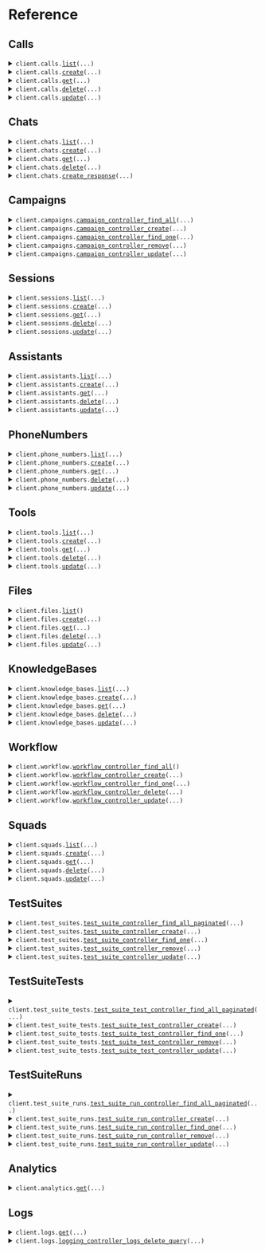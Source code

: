 # Reference
## Calls
<details><summary><code>client.calls.<a href="src/vapi/calls/client.py">list</a>(...)</code></summary>
<dl>
<dd>

#### 🔌 Usage

<dl>
<dd>

<dl>
<dd>

```python
from vapi import Vapi

client = Vapi(
    token="YOUR_TOKEN",
)
client.calls.list()

```
</dd>
</dl>
</dd>
</dl>

#### ⚙️ Parameters

<dl>
<dd>

<dl>
<dd>

**id:** `typing.Optional[str]` — This is the unique identifier for the call.
    
</dd>
</dl>

<dl>
<dd>

**assistant_id:** `typing.Optional[str]` — This will return calls with the specified assistantId.
    
</dd>
</dl>

<dl>
<dd>

**phone_number_id:** `typing.Optional[str]` 

This is the phone number that will be used for the call. To use a transient number, use `phoneNumber` instead.

Only relevant for `outboundPhoneCall` and `inboundPhoneCall` type.
    
</dd>
</dl>

<dl>
<dd>

**limit:** `typing.Optional[float]` — This is the maximum number of items to return. Defaults to 100.
    
</dd>
</dl>

<dl>
<dd>

**created_at_gt:** `typing.Optional[dt.datetime]` — This will return items where the createdAt is greater than the specified value.
    
</dd>
</dl>

<dl>
<dd>

**created_at_lt:** `typing.Optional[dt.datetime]` — This will return items where the createdAt is less than the specified value.
    
</dd>
</dl>

<dl>
<dd>

**created_at_ge:** `typing.Optional[dt.datetime]` — This will return items where the createdAt is greater than or equal to the specified value.
    
</dd>
</dl>

<dl>
<dd>

**created_at_le:** `typing.Optional[dt.datetime]` — This will return items where the createdAt is less than or equal to the specified value.
    
</dd>
</dl>

<dl>
<dd>

**updated_at_gt:** `typing.Optional[dt.datetime]` — This will return items where the updatedAt is greater than the specified value.
    
</dd>
</dl>

<dl>
<dd>

**updated_at_lt:** `typing.Optional[dt.datetime]` — This will return items where the updatedAt is less than the specified value.
    
</dd>
</dl>

<dl>
<dd>

**updated_at_ge:** `typing.Optional[dt.datetime]` — This will return items where the updatedAt is greater than or equal to the specified value.
    
</dd>
</dl>

<dl>
<dd>

**updated_at_le:** `typing.Optional[dt.datetime]` — This will return items where the updatedAt is less than or equal to the specified value.
    
</dd>
</dl>

<dl>
<dd>

**request_options:** `typing.Optional[RequestOptions]` — Request-specific configuration.
    
</dd>
</dl>
</dd>
</dl>


</dd>
</dl>
</details>

<details><summary><code>client.calls.<a href="src/vapi/calls/client.py">create</a>(...)</code></summary>
<dl>
<dd>

#### 🔌 Usage

<dl>
<dd>

<dl>
<dd>

```python
from vapi import Vapi

client = Vapi(
    token="YOUR_TOKEN",
)
client.calls.create()

```
</dd>
</dl>
</dd>
</dl>

#### ⚙️ Parameters

<dl>
<dd>

<dl>
<dd>

**customers:** `typing.Optional[typing.Sequence[CreateCustomerDto]]` 

This is used to issue batch calls to multiple customers.

Only relevant for `outboundPhoneCall`. To call a single customer, use `customer` instead.
    
</dd>
</dl>

<dl>
<dd>

**name:** `typing.Optional[str]` — This is the name of the call. This is just for your own reference.
    
</dd>
</dl>

<dl>
<dd>

**schedule_plan:** `typing.Optional[SchedulePlan]` — This is the schedule plan of the call.
    
</dd>
</dl>

<dl>
<dd>

**transport:** `typing.Optional[typing.Dict[str, typing.Optional[typing.Any]]]` — This is the transport of the call.
    
</dd>
</dl>

<dl>
<dd>

**assistant_id:** `typing.Optional[str]` 

This is the assistant ID that will be used for the call. To use a transient assistant, use `assistant` instead.

To start a call with:
- Assistant, use `assistantId` or `assistant`
- Squad, use `squadId` or `squad`
- Workflow, use `workflowId` or `workflow`
    
</dd>
</dl>

<dl>
<dd>

**assistant:** `typing.Optional[CreateAssistantDto]` 

This is the assistant that will be used for the call. To use an existing assistant, use `assistantId` instead.

To start a call with:
- Assistant, use `assistant`
- Squad, use `squad`
- Workflow, use `workflow`
    
</dd>
</dl>

<dl>
<dd>

**assistant_overrides:** `typing.Optional[AssistantOverrides]` — These are the overrides for the `assistant` or `assistantId`'s settings and template variables.
    
</dd>
</dl>

<dl>
<dd>

**squad_id:** `typing.Optional[str]` 

This is the squad that will be used for the call. To use a transient squad, use `squad` instead.

To start a call with:
- Assistant, use `assistant` or `assistantId`
- Squad, use `squad` or `squadId`
- Workflow, use `workflow` or `workflowId`
    
</dd>
</dl>

<dl>
<dd>

**squad:** `typing.Optional[CreateSquadDto]` 

This is a squad that will be used for the call. To use an existing squad, use `squadId` instead.

To start a call with:
- Assistant, use `assistant` or `assistantId`
- Squad, use `squad` or `squadId`
- Workflow, use `workflow` or `workflowId`
    
</dd>
</dl>

<dl>
<dd>

**workflow_id:** `typing.Optional[str]` 

This is the workflow that will be used for the call. To use a transient workflow, use `workflow` instead.

To start a call with:
- Assistant, use `assistant` or `assistantId`
- Squad, use `squad` or `squadId`
- Workflow, use `workflow` or `workflowId`
    
</dd>
</dl>

<dl>
<dd>

**workflow:** `typing.Optional[CreateWorkflowDto]` 

This is a workflow that will be used for the call. To use an existing workflow, use `workflowId` instead.

To start a call with:
- Assistant, use `assistant` or `assistantId`
- Squad, use `squad` or `squadId`
- Workflow, use `workflow` or `workflowId`
    
</dd>
</dl>

<dl>
<dd>

**workflow_overrides:** `typing.Optional[WorkflowOverrides]` — These are the overrides for the `workflow` or `workflowId`'s settings and template variables.
    
</dd>
</dl>

<dl>
<dd>

**phone_number_id:** `typing.Optional[str]` 

This is the phone number that will be used for the call. To use a transient number, use `phoneNumber` instead.

Only relevant for `outboundPhoneCall` and `inboundPhoneCall` type.
    
</dd>
</dl>

<dl>
<dd>

**phone_number:** `typing.Optional[ImportTwilioPhoneNumberDto]` 

This is the phone number that will be used for the call. To use an existing number, use `phoneNumberId` instead.

Only relevant for `outboundPhoneCall` and `inboundPhoneCall` type.
    
</dd>
</dl>

<dl>
<dd>

**customer_id:** `typing.Optional[str]` 

This is the customer that will be called. To call a transient customer , use `customer` instead.

Only relevant for `outboundPhoneCall` and `inboundPhoneCall` type.
    
</dd>
</dl>

<dl>
<dd>

**customer:** `typing.Optional[CreateCustomerDto]` 

This is the customer that will be called. To call an existing customer, use `customerId` instead.

Only relevant for `outboundPhoneCall` and `inboundPhoneCall` type.
    
</dd>
</dl>

<dl>
<dd>

**request_options:** `typing.Optional[RequestOptions]` — Request-specific configuration.
    
</dd>
</dl>
</dd>
</dl>


</dd>
</dl>
</details>

<details><summary><code>client.calls.<a href="src/vapi/calls/client.py">get</a>(...)</code></summary>
<dl>
<dd>

#### 🔌 Usage

<dl>
<dd>

<dl>
<dd>

```python
from vapi import Vapi

client = Vapi(
    token="YOUR_TOKEN",
)
client.calls.get(
    id="id",
)

```
</dd>
</dl>
</dd>
</dl>

#### ⚙️ Parameters

<dl>
<dd>

<dl>
<dd>

**id:** `str` 
    
</dd>
</dl>

<dl>
<dd>

**request_options:** `typing.Optional[RequestOptions]` — Request-specific configuration.
    
</dd>
</dl>
</dd>
</dl>


</dd>
</dl>
</details>

<details><summary><code>client.calls.<a href="src/vapi/calls/client.py">delete</a>(...)</code></summary>
<dl>
<dd>

#### 🔌 Usage

<dl>
<dd>

<dl>
<dd>

```python
from vapi import Vapi

client = Vapi(
    token="YOUR_TOKEN",
)
client.calls.delete(
    id="id",
)

```
</dd>
</dl>
</dd>
</dl>

#### ⚙️ Parameters

<dl>
<dd>

<dl>
<dd>

**id:** `str` 
    
</dd>
</dl>

<dl>
<dd>

**request_options:** `typing.Optional[RequestOptions]` — Request-specific configuration.
    
</dd>
</dl>
</dd>
</dl>


</dd>
</dl>
</details>

<details><summary><code>client.calls.<a href="src/vapi/calls/client.py">update</a>(...)</code></summary>
<dl>
<dd>

#### 🔌 Usage

<dl>
<dd>

<dl>
<dd>

```python
from vapi import Vapi

client = Vapi(
    token="YOUR_TOKEN",
)
client.calls.update(
    id="id",
)

```
</dd>
</dl>
</dd>
</dl>

#### ⚙️ Parameters

<dl>
<dd>

<dl>
<dd>

**id:** `str` 
    
</dd>
</dl>

<dl>
<dd>

**name:** `typing.Optional[str]` — This is the name of the call. This is just for your own reference.
    
</dd>
</dl>

<dl>
<dd>

**request_options:** `typing.Optional[RequestOptions]` — Request-specific configuration.
    
</dd>
</dl>
</dd>
</dl>


</dd>
</dl>
</details>

## Chats
<details><summary><code>client.chats.<a href="src/vapi/chats/client.py">list</a>(...)</code></summary>
<dl>
<dd>

#### 🔌 Usage

<dl>
<dd>

<dl>
<dd>

```python
from vapi import Vapi

client = Vapi(
    token="YOUR_TOKEN",
)
client.chats.list()

```
</dd>
</dl>
</dd>
</dl>

#### ⚙️ Parameters

<dl>
<dd>

<dl>
<dd>

**assistant_id:** `typing.Optional[str]` — This is the unique identifier for the assistant that will be used for the chat.
    
</dd>
</dl>

<dl>
<dd>

**workflow_id:** `typing.Optional[str]` — This is the unique identifier for the workflow that will be used for the chat.
    
</dd>
</dl>

<dl>
<dd>

**session_id:** `typing.Optional[str]` — This is the unique identifier for the session that will be used for the chat.
    
</dd>
</dl>

<dl>
<dd>

**page:** `typing.Optional[float]` — This is the page number to return. Defaults to 1.
    
</dd>
</dl>

<dl>
<dd>

**sort_order:** `typing.Optional[ChatsListRequestSortOrder]` — This is the sort order for pagination. Defaults to 'DESC'.
    
</dd>
</dl>

<dl>
<dd>

**limit:** `typing.Optional[float]` — This is the maximum number of items to return. Defaults to 100.
    
</dd>
</dl>

<dl>
<dd>

**created_at_gt:** `typing.Optional[dt.datetime]` — This will return items where the createdAt is greater than the specified value.
    
</dd>
</dl>

<dl>
<dd>

**created_at_lt:** `typing.Optional[dt.datetime]` — This will return items where the createdAt is less than the specified value.
    
</dd>
</dl>

<dl>
<dd>

**created_at_ge:** `typing.Optional[dt.datetime]` — This will return items where the createdAt is greater than or equal to the specified value.
    
</dd>
</dl>

<dl>
<dd>

**created_at_le:** `typing.Optional[dt.datetime]` — This will return items where the createdAt is less than or equal to the specified value.
    
</dd>
</dl>

<dl>
<dd>

**updated_at_gt:** `typing.Optional[dt.datetime]` — This will return items where the updatedAt is greater than the specified value.
    
</dd>
</dl>

<dl>
<dd>

**updated_at_lt:** `typing.Optional[dt.datetime]` — This will return items where the updatedAt is less than the specified value.
    
</dd>
</dl>

<dl>
<dd>

**updated_at_ge:** `typing.Optional[dt.datetime]` — This will return items where the updatedAt is greater than or equal to the specified value.
    
</dd>
</dl>

<dl>
<dd>

**updated_at_le:** `typing.Optional[dt.datetime]` — This will return items where the updatedAt is less than or equal to the specified value.
    
</dd>
</dl>

<dl>
<dd>

**request_options:** `typing.Optional[RequestOptions]` — Request-specific configuration.
    
</dd>
</dl>
</dd>
</dl>


</dd>
</dl>
</details>

<details><summary><code>client.chats.<a href="src/vapi/chats/client.py">create</a>(...)</code></summary>
<dl>
<dd>

#### 📝 Description

<dl>
<dd>

<dl>
<dd>

Creates a new chat. Requires at least one of: assistantId/assistant, sessionId, or previousChatId. Note: sessionId and previousChatId are mutually exclusive.
</dd>
</dl>
</dd>
</dl>

#### 🔌 Usage

<dl>
<dd>

<dl>
<dd>

```python
from vapi import Vapi

client = Vapi(
    token="YOUR_TOKEN",
)
client.chats.create(
    input="input",
)

```
</dd>
</dl>
</dd>
</dl>

#### ⚙️ Parameters

<dl>
<dd>

<dl>
<dd>

**input:** `CreateChatDtoInput` 

This is the input text for the chat.
Can be a string or an array of chat messages.
This field is REQUIRED for chat creation.
    
</dd>
</dl>

<dl>
<dd>

**assistant_id:** `typing.Optional[str]` — This is the assistant that will be used for the chat. To use an existing assistant, use `assistantId` instead.
    
</dd>
</dl>

<dl>
<dd>

**assistant:** `typing.Optional[CreateAssistantDto]` — This is the assistant that will be used for the chat. To use an existing assistant, use `assistantId` instead.
    
</dd>
</dl>

<dl>
<dd>

**assistant_overrides:** `typing.Optional[AssistantOverrides]` 

These are the variable values that will be used to replace template variables in the assistant messages.
Only variable substitution is supported in chat contexts - other assistant properties cannot be overridden.
    
</dd>
</dl>

<dl>
<dd>

**name:** `typing.Optional[str]` — This is the name of the chat. This is just for your own reference.
    
</dd>
</dl>

<dl>
<dd>

**session_id:** `typing.Optional[str]` 

This is the ID of the session that will be used for the chat.
Mutually exclusive with previousChatId.
    
</dd>
</dl>

<dl>
<dd>

**stream:** `typing.Optional[bool]` 

This is a flag that determines whether the response should be streamed.
When true, the response will be sent as chunks of text.
    
</dd>
</dl>

<dl>
<dd>

**previous_chat_id:** `typing.Optional[str]` 

This is the ID of the chat that will be used as context for the new chat.
The messages from the previous chat will be used as context.
Mutually exclusive with sessionId.
    
</dd>
</dl>

<dl>
<dd>

**request_options:** `typing.Optional[RequestOptions]` — Request-specific configuration.
    
</dd>
</dl>
</dd>
</dl>


</dd>
</dl>
</details>

<details><summary><code>client.chats.<a href="src/vapi/chats/client.py">get</a>(...)</code></summary>
<dl>
<dd>

#### 🔌 Usage

<dl>
<dd>

<dl>
<dd>

```python
from vapi import Vapi

client = Vapi(
    token="YOUR_TOKEN",
)
client.chats.get(
    id="id",
)

```
</dd>
</dl>
</dd>
</dl>

#### ⚙️ Parameters

<dl>
<dd>

<dl>
<dd>

**id:** `str` 
    
</dd>
</dl>

<dl>
<dd>

**request_options:** `typing.Optional[RequestOptions]` — Request-specific configuration.
    
</dd>
</dl>
</dd>
</dl>


</dd>
</dl>
</details>

<details><summary><code>client.chats.<a href="src/vapi/chats/client.py">delete</a>(...)</code></summary>
<dl>
<dd>

#### 🔌 Usage

<dl>
<dd>

<dl>
<dd>

```python
from vapi import Vapi

client = Vapi(
    token="YOUR_TOKEN",
)
client.chats.delete(
    id="id",
)

```
</dd>
</dl>
</dd>
</dl>

#### ⚙️ Parameters

<dl>
<dd>

<dl>
<dd>

**id:** `str` 
    
</dd>
</dl>

<dl>
<dd>

**request_options:** `typing.Optional[RequestOptions]` — Request-specific configuration.
    
</dd>
</dl>
</dd>
</dl>


</dd>
</dl>
</details>

<details><summary><code>client.chats.<a href="src/vapi/chats/client.py">create_response</a>(...)</code></summary>
<dl>
<dd>

#### 🔌 Usage

<dl>
<dd>

<dl>
<dd>

```python
from vapi import Vapi

client = Vapi(
    token="YOUR_TOKEN",
)
client.chats.create_response(
    input="input",
)

```
</dd>
</dl>
</dd>
</dl>

#### ⚙️ Parameters

<dl>
<dd>

<dl>
<dd>

**input:** `OpenAiResponsesRequestInput` 

This is the input text for the chat.
Can be a string or an array of chat messages.
This field is REQUIRED for chat creation.
    
</dd>
</dl>

<dl>
<dd>

**assistant_id:** `typing.Optional[str]` — This is the assistant that will be used for the chat. To use an existing assistant, use `assistantId` instead.
    
</dd>
</dl>

<dl>
<dd>

**assistant:** `typing.Optional[CreateAssistantDto]` — This is the assistant that will be used for the chat. To use an existing assistant, use `assistantId` instead.
    
</dd>
</dl>

<dl>
<dd>

**assistant_overrides:** `typing.Optional[AssistantOverrides]` 

These are the variable values that will be used to replace template variables in the assistant messages.
Only variable substitution is supported in chat contexts - other assistant properties cannot be overridden.
    
</dd>
</dl>

<dl>
<dd>

**name:** `typing.Optional[str]` — This is the name of the chat. This is just for your own reference.
    
</dd>
</dl>

<dl>
<dd>

**session_id:** `typing.Optional[str]` 

This is the ID of the session that will be used for the chat.
Mutually exclusive with previousChatId.
    
</dd>
</dl>

<dl>
<dd>

**stream:** `typing.Optional[bool]` — Whether to stream the response or not.
    
</dd>
</dl>

<dl>
<dd>

**previous_chat_id:** `typing.Optional[str]` 

This is the ID of the chat that will be used as context for the new chat.
The messages from the previous chat will be used as context.
Mutually exclusive with sessionId.
    
</dd>
</dl>

<dl>
<dd>

**request_options:** `typing.Optional[RequestOptions]` — Request-specific configuration.
    
</dd>
</dl>
</dd>
</dl>


</dd>
</dl>
</details>

## Campaigns
<details><summary><code>client.campaigns.<a href="src/vapi/campaigns/client.py">campaign_controller_find_all</a>(...)</code></summary>
<dl>
<dd>

#### 🔌 Usage

<dl>
<dd>

<dl>
<dd>

```python
from vapi import Vapi

client = Vapi(
    token="YOUR_TOKEN",
)
client.campaigns.campaign_controller_find_all()

```
</dd>
</dl>
</dd>
</dl>

#### ⚙️ Parameters

<dl>
<dd>

<dl>
<dd>

**id:** `typing.Optional[str]` 
    
</dd>
</dl>

<dl>
<dd>

**status:** `typing.Optional[CampaignControllerFindAllRequestStatus]` 
    
</dd>
</dl>

<dl>
<dd>

**page:** `typing.Optional[float]` — This is the page number to return. Defaults to 1.
    
</dd>
</dl>

<dl>
<dd>

**sort_order:** `typing.Optional[CampaignControllerFindAllRequestSortOrder]` — This is the sort order for pagination. Defaults to 'DESC'.
    
</dd>
</dl>

<dl>
<dd>

**limit:** `typing.Optional[float]` — This is the maximum number of items to return. Defaults to 100.
    
</dd>
</dl>

<dl>
<dd>

**created_at_gt:** `typing.Optional[dt.datetime]` — This will return items where the createdAt is greater than the specified value.
    
</dd>
</dl>

<dl>
<dd>

**created_at_lt:** `typing.Optional[dt.datetime]` — This will return items where the createdAt is less than the specified value.
    
</dd>
</dl>

<dl>
<dd>

**created_at_ge:** `typing.Optional[dt.datetime]` — This will return items where the createdAt is greater than or equal to the specified value.
    
</dd>
</dl>

<dl>
<dd>

**created_at_le:** `typing.Optional[dt.datetime]` — This will return items where the createdAt is less than or equal to the specified value.
    
</dd>
</dl>

<dl>
<dd>

**updated_at_gt:** `typing.Optional[dt.datetime]` — This will return items where the updatedAt is greater than the specified value.
    
</dd>
</dl>

<dl>
<dd>

**updated_at_lt:** `typing.Optional[dt.datetime]` — This will return items where the updatedAt is less than the specified value.
    
</dd>
</dl>

<dl>
<dd>

**updated_at_ge:** `typing.Optional[dt.datetime]` — This will return items where the updatedAt is greater than or equal to the specified value.
    
</dd>
</dl>

<dl>
<dd>

**updated_at_le:** `typing.Optional[dt.datetime]` — This will return items where the updatedAt is less than or equal to the specified value.
    
</dd>
</dl>

<dl>
<dd>

**request_options:** `typing.Optional[RequestOptions]` — Request-specific configuration.
    
</dd>
</dl>
</dd>
</dl>


</dd>
</dl>
</details>

<details><summary><code>client.campaigns.<a href="src/vapi/campaigns/client.py">campaign_controller_create</a>(...)</code></summary>
<dl>
<dd>

#### 🔌 Usage

<dl>
<dd>

<dl>
<dd>

```python
from vapi import CreateCustomerDto, Vapi

client = Vapi(
    token="YOUR_TOKEN",
)
client.campaigns.campaign_controller_create(
    name="Q2 Sales Campaign",
    phone_number_id="phoneNumberId",
    customers=[CreateCustomerDto()],
)

```
</dd>
</dl>
</dd>
</dl>

#### ⚙️ Parameters

<dl>
<dd>

<dl>
<dd>

**name:** `str` — This is the name of the campaign. This is just for your own reference.
    
</dd>
</dl>

<dl>
<dd>

**phone_number_id:** `str` — This is the phone number ID that will be used for the campaign calls.
    
</dd>
</dl>

<dl>
<dd>

**customers:** `typing.Sequence[CreateCustomerDto]` — These are the customers that will be called in the campaign.
    
</dd>
</dl>

<dl>
<dd>

**assistant_id:** `typing.Optional[str]` — This is the assistant ID that will be used for the campaign calls. Note: Either assistantId or workflowId can be used, but not both.
    
</dd>
</dl>

<dl>
<dd>

**workflow_id:** `typing.Optional[str]` — This is the workflow ID that will be used for the campaign calls. Note: Either assistantId or workflowId can be used, but not both.
    
</dd>
</dl>

<dl>
<dd>

**schedule_plan:** `typing.Optional[SchedulePlan]` — This is the schedule plan for the campaign.
    
</dd>
</dl>

<dl>
<dd>

**request_options:** `typing.Optional[RequestOptions]` — Request-specific configuration.
    
</dd>
</dl>
</dd>
</dl>


</dd>
</dl>
</details>

<details><summary><code>client.campaigns.<a href="src/vapi/campaigns/client.py">campaign_controller_find_one</a>(...)</code></summary>
<dl>
<dd>

#### 🔌 Usage

<dl>
<dd>

<dl>
<dd>

```python
from vapi import Vapi

client = Vapi(
    token="YOUR_TOKEN",
)
client.campaigns.campaign_controller_find_one(
    id="id",
)

```
</dd>
</dl>
</dd>
</dl>

#### ⚙️ Parameters

<dl>
<dd>

<dl>
<dd>

**id:** `str` 
    
</dd>
</dl>

<dl>
<dd>

**request_options:** `typing.Optional[RequestOptions]` — Request-specific configuration.
    
</dd>
</dl>
</dd>
</dl>


</dd>
</dl>
</details>

<details><summary><code>client.campaigns.<a href="src/vapi/campaigns/client.py">campaign_controller_remove</a>(...)</code></summary>
<dl>
<dd>

#### 🔌 Usage

<dl>
<dd>

<dl>
<dd>

```python
from vapi import Vapi

client = Vapi(
    token="YOUR_TOKEN",
)
client.campaigns.campaign_controller_remove(
    id="id",
)

```
</dd>
</dl>
</dd>
</dl>

#### ⚙️ Parameters

<dl>
<dd>

<dl>
<dd>

**id:** `str` 
    
</dd>
</dl>

<dl>
<dd>

**request_options:** `typing.Optional[RequestOptions]` — Request-specific configuration.
    
</dd>
</dl>
</dd>
</dl>


</dd>
</dl>
</details>

<details><summary><code>client.campaigns.<a href="src/vapi/campaigns/client.py">campaign_controller_update</a>(...)</code></summary>
<dl>
<dd>

#### 🔌 Usage

<dl>
<dd>

<dl>
<dd>

```python
from vapi import Vapi

client = Vapi(
    token="YOUR_TOKEN",
)
client.campaigns.campaign_controller_update(
    id="id",
)

```
</dd>
</dl>
</dd>
</dl>

#### ⚙️ Parameters

<dl>
<dd>

<dl>
<dd>

**id:** `str` 
    
</dd>
</dl>

<dl>
<dd>

**name:** `typing.Optional[str]` — This is the name of the campaign. This is just for your own reference.
    
</dd>
</dl>

<dl>
<dd>

**assistant_id:** `typing.Optional[str]` 

This is the assistant ID that will be used for the campaign calls.
Can only be updated if campaign is not in progress or has ended.
    
</dd>
</dl>

<dl>
<dd>

**workflow_id:** `typing.Optional[str]` 

This is the workflow ID that will be used for the campaign calls.
Can only be updated if campaign is not in progress or has ended.
    
</dd>
</dl>

<dl>
<dd>

**phone_number_id:** `typing.Optional[str]` 

This is the phone number ID that will be used for the campaign calls.
Can only be updated if campaign is not in progress or has ended.
    
</dd>
</dl>

<dl>
<dd>

**schedule_plan:** `typing.Optional[SchedulePlan]` 

This is the schedule plan for the campaign.
Can only be updated if campaign is not in progress or has ended.
    
</dd>
</dl>

<dl>
<dd>

**status:** `typing.Optional[typing.Literal["ended"]]` 

This is the status of the campaign.
Can only be updated to 'ended' if you want to end the campaign.
When set to 'ended', it will delete all scheduled calls. Calls in progress will be allowed to complete.
    
</dd>
</dl>

<dl>
<dd>

**request_options:** `typing.Optional[RequestOptions]` — Request-specific configuration.
    
</dd>
</dl>
</dd>
</dl>


</dd>
</dl>
</details>

## Sessions
<details><summary><code>client.sessions.<a href="src/vapi/sessions/client.py">list</a>(...)</code></summary>
<dl>
<dd>

#### 🔌 Usage

<dl>
<dd>

<dl>
<dd>

```python
from vapi import Vapi

client = Vapi(
    token="YOUR_TOKEN",
)
client.sessions.list()

```
</dd>
</dl>
</dd>
</dl>

#### ⚙️ Parameters

<dl>
<dd>

<dl>
<dd>

**name:** `typing.Optional[str]` — This is the name of the session to filter by.
    
</dd>
</dl>

<dl>
<dd>

**assistant_id:** `typing.Optional[str]` — This is the ID of the assistant to filter sessions by.
    
</dd>
</dl>

<dl>
<dd>

**workflow_id:** `typing.Optional[str]` — This is the ID of the workflow to filter sessions by.
    
</dd>
</dl>

<dl>
<dd>

**page:** `typing.Optional[float]` — This is the page number to return. Defaults to 1.
    
</dd>
</dl>

<dl>
<dd>

**sort_order:** `typing.Optional[SessionsListRequestSortOrder]` — This is the sort order for pagination. Defaults to 'DESC'.
    
</dd>
</dl>

<dl>
<dd>

**limit:** `typing.Optional[float]` — This is the maximum number of items to return. Defaults to 100.
    
</dd>
</dl>

<dl>
<dd>

**created_at_gt:** `typing.Optional[dt.datetime]` — This will return items where the createdAt is greater than the specified value.
    
</dd>
</dl>

<dl>
<dd>

**created_at_lt:** `typing.Optional[dt.datetime]` — This will return items where the createdAt is less than the specified value.
    
</dd>
</dl>

<dl>
<dd>

**created_at_ge:** `typing.Optional[dt.datetime]` — This will return items where the createdAt is greater than or equal to the specified value.
    
</dd>
</dl>

<dl>
<dd>

**created_at_le:** `typing.Optional[dt.datetime]` — This will return items where the createdAt is less than or equal to the specified value.
    
</dd>
</dl>

<dl>
<dd>

**updated_at_gt:** `typing.Optional[dt.datetime]` — This will return items where the updatedAt is greater than the specified value.
    
</dd>
</dl>

<dl>
<dd>

**updated_at_lt:** `typing.Optional[dt.datetime]` — This will return items where the updatedAt is less than the specified value.
    
</dd>
</dl>

<dl>
<dd>

**updated_at_ge:** `typing.Optional[dt.datetime]` — This will return items where the updatedAt is greater than or equal to the specified value.
    
</dd>
</dl>

<dl>
<dd>

**updated_at_le:** `typing.Optional[dt.datetime]` — This will return items where the updatedAt is less than or equal to the specified value.
    
</dd>
</dl>

<dl>
<dd>

**request_options:** `typing.Optional[RequestOptions]` — Request-specific configuration.
    
</dd>
</dl>
</dd>
</dl>


</dd>
</dl>
</details>

<details><summary><code>client.sessions.<a href="src/vapi/sessions/client.py">create</a>(...)</code></summary>
<dl>
<dd>

#### 🔌 Usage

<dl>
<dd>

<dl>
<dd>

```python
from vapi import Vapi

client = Vapi(
    token="YOUR_TOKEN",
)
client.sessions.create()

```
</dd>
</dl>
</dd>
</dl>

#### ⚙️ Parameters

<dl>
<dd>

<dl>
<dd>

**name:** `typing.Optional[str]` — This is a user-defined name for the session. Maximum length is 40 characters.
    
</dd>
</dl>

<dl>
<dd>

**status:** `typing.Optional[CreateSessionDtoStatus]` — This is the current status of the session. Can be either 'active' or 'completed'.
    
</dd>
</dl>

<dl>
<dd>

**expiration_seconds:** `typing.Optional[float]` — Session expiration time in seconds. Defaults to 24 hours (86400 seconds) if not set.
    
</dd>
</dl>

<dl>
<dd>

**assistant_id:** `typing.Optional[str]` — This is the ID of the assistant associated with this session. Use this when referencing an existing assistant.
    
</dd>
</dl>

<dl>
<dd>

**assistant:** `typing.Optional[CreateAssistantDto]` 

This is the assistant configuration for this session. Use this when creating a new assistant configuration.
If assistantId is provided, this will be ignored.
    
</dd>
</dl>

<dl>
<dd>

**messages:** `typing.Optional[typing.Sequence[CreateSessionDtoMessagesItem]]` — This is an array of chat messages in the session.
    
</dd>
</dl>

<dl>
<dd>

**customer:** `typing.Optional[CreateCustomerDto]` — This is the customer information associated with this session.
    
</dd>
</dl>

<dl>
<dd>

**phone_number_id:** `typing.Optional[str]` — This is the ID of the phone number associated with this session.
    
</dd>
</dl>

<dl>
<dd>

**phone_number:** `typing.Optional[ImportTwilioPhoneNumberDto]` — This is the phone number configuration for this session.
    
</dd>
</dl>

<dl>
<dd>

**request_options:** `typing.Optional[RequestOptions]` — Request-specific configuration.
    
</dd>
</dl>
</dd>
</dl>


</dd>
</dl>
</details>

<details><summary><code>client.sessions.<a href="src/vapi/sessions/client.py">get</a>(...)</code></summary>
<dl>
<dd>

#### 🔌 Usage

<dl>
<dd>

<dl>
<dd>

```python
from vapi import Vapi

client = Vapi(
    token="YOUR_TOKEN",
)
client.sessions.get(
    id="id",
)

```
</dd>
</dl>
</dd>
</dl>

#### ⚙️ Parameters

<dl>
<dd>

<dl>
<dd>

**id:** `str` 
    
</dd>
</dl>

<dl>
<dd>

**request_options:** `typing.Optional[RequestOptions]` — Request-specific configuration.
    
</dd>
</dl>
</dd>
</dl>


</dd>
</dl>
</details>

<details><summary><code>client.sessions.<a href="src/vapi/sessions/client.py">delete</a>(...)</code></summary>
<dl>
<dd>

#### 🔌 Usage

<dl>
<dd>

<dl>
<dd>

```python
from vapi import Vapi

client = Vapi(
    token="YOUR_TOKEN",
)
client.sessions.delete(
    id="id",
)

```
</dd>
</dl>
</dd>
</dl>

#### ⚙️ Parameters

<dl>
<dd>

<dl>
<dd>

**id:** `str` 
    
</dd>
</dl>

<dl>
<dd>

**request_options:** `typing.Optional[RequestOptions]` — Request-specific configuration.
    
</dd>
</dl>
</dd>
</dl>


</dd>
</dl>
</details>

<details><summary><code>client.sessions.<a href="src/vapi/sessions/client.py">update</a>(...)</code></summary>
<dl>
<dd>

#### 🔌 Usage

<dl>
<dd>

<dl>
<dd>

```python
from vapi import Vapi

client = Vapi(
    token="YOUR_TOKEN",
)
client.sessions.update(
    id="id",
)

```
</dd>
</dl>
</dd>
</dl>

#### ⚙️ Parameters

<dl>
<dd>

<dl>
<dd>

**id:** `str` 
    
</dd>
</dl>

<dl>
<dd>

**name:** `typing.Optional[str]` — This is the new name for the session. Maximum length is 40 characters.
    
</dd>
</dl>

<dl>
<dd>

**status:** `typing.Optional[UpdateSessionDtoStatus]` — This is the new status for the session.
    
</dd>
</dl>

<dl>
<dd>

**expiration_seconds:** `typing.Optional[float]` — Session expiration time in seconds. Defaults to 24 hours (86400 seconds) if not set.
    
</dd>
</dl>

<dl>
<dd>

**messages:** `typing.Optional[typing.Sequence[UpdateSessionDtoMessagesItem]]` — This is the updated array of chat messages.
    
</dd>
</dl>

<dl>
<dd>

**request_options:** `typing.Optional[RequestOptions]` — Request-specific configuration.
    
</dd>
</dl>
</dd>
</dl>


</dd>
</dl>
</details>

## Assistants
<details><summary><code>client.assistants.<a href="src/vapi/assistants/client.py">list</a>(...)</code></summary>
<dl>
<dd>

#### 🔌 Usage

<dl>
<dd>

<dl>
<dd>

```python
from vapi import Vapi

client = Vapi(
    token="YOUR_TOKEN",
)
client.assistants.list()

```
</dd>
</dl>
</dd>
</dl>

#### ⚙️ Parameters

<dl>
<dd>

<dl>
<dd>

**limit:** `typing.Optional[float]` — This is the maximum number of items to return. Defaults to 100.
    
</dd>
</dl>

<dl>
<dd>

**created_at_gt:** `typing.Optional[dt.datetime]` — This will return items where the createdAt is greater than the specified value.
    
</dd>
</dl>

<dl>
<dd>

**created_at_lt:** `typing.Optional[dt.datetime]` — This will return items where the createdAt is less than the specified value.
    
</dd>
</dl>

<dl>
<dd>

**created_at_ge:** `typing.Optional[dt.datetime]` — This will return items where the createdAt is greater than or equal to the specified value.
    
</dd>
</dl>

<dl>
<dd>

**created_at_le:** `typing.Optional[dt.datetime]` — This will return items where the createdAt is less than or equal to the specified value.
    
</dd>
</dl>

<dl>
<dd>

**updated_at_gt:** `typing.Optional[dt.datetime]` — This will return items where the updatedAt is greater than the specified value.
    
</dd>
</dl>

<dl>
<dd>

**updated_at_lt:** `typing.Optional[dt.datetime]` — This will return items where the updatedAt is less than the specified value.
    
</dd>
</dl>

<dl>
<dd>

**updated_at_ge:** `typing.Optional[dt.datetime]` — This will return items where the updatedAt is greater than or equal to the specified value.
    
</dd>
</dl>

<dl>
<dd>

**updated_at_le:** `typing.Optional[dt.datetime]` — This will return items where the updatedAt is less than or equal to the specified value.
    
</dd>
</dl>

<dl>
<dd>

**request_options:** `typing.Optional[RequestOptions]` — Request-specific configuration.
    
</dd>
</dl>
</dd>
</dl>


</dd>
</dl>
</details>

<details><summary><code>client.assistants.<a href="src/vapi/assistants/client.py">create</a>(...)</code></summary>
<dl>
<dd>

#### 🔌 Usage

<dl>
<dd>

<dl>
<dd>

```python
from vapi import Vapi

client = Vapi(
    token="YOUR_TOKEN",
)
client.assistants.create()

```
</dd>
</dl>
</dd>
</dl>

#### ⚙️ Parameters

<dl>
<dd>

<dl>
<dd>

**transcriber:** `typing.Optional[CreateAssistantDtoTranscriber]` — These are the options for the assistant's transcriber.
    
</dd>
</dl>

<dl>
<dd>

**model:** `typing.Optional[CreateAssistantDtoModel]` — These are the options for the assistant's LLM.
    
</dd>
</dl>

<dl>
<dd>

**voice:** `typing.Optional[CreateAssistantDtoVoice]` — These are the options for the assistant's voice.
    
</dd>
</dl>

<dl>
<dd>

**first_message:** `typing.Optional[str]` 

This is the first message that the assistant will say. This can also be a URL to a containerized audio file (mp3, wav, etc.).

If unspecified, assistant will wait for user to speak and use the model to respond once they speak.
    
</dd>
</dl>

<dl>
<dd>

**first_message_interruptions_enabled:** `typing.Optional[bool]` 
    
</dd>
</dl>

<dl>
<dd>

**first_message_mode:** `typing.Optional[CreateAssistantDtoFirstMessageMode]` 

This is the mode for the first message. Default is 'assistant-speaks-first'.

Use:
- 'assistant-speaks-first' to have the assistant speak first.
- 'assistant-waits-for-user' to have the assistant wait for the user to speak first.
- 'assistant-speaks-first-with-model-generated-message' to have the assistant speak first with a message generated by the model based on the conversation state. (`assistant.model.messages` at call start, `call.messages` at squad transfer points).

@default 'assistant-speaks-first'
    
</dd>
</dl>

<dl>
<dd>

**voicemail_detection:** `typing.Optional[CreateAssistantDtoVoicemailDetection]` 

These are the settings to configure or disable voicemail detection. Alternatively, voicemail detection can be configured using the model.tools=[VoicemailTool].
This uses Twilio's built-in detection while the VoicemailTool relies on the model to detect if a voicemail was reached.
You can use neither of them, one of them, or both of them. By default, Twilio built-in detection is enabled while VoicemailTool is not.
    
</dd>
</dl>

<dl>
<dd>

**client_messages:** `typing.Optional[typing.Sequence[CreateAssistantDtoClientMessagesItem]]` — These are the messages that will be sent to your Client SDKs. Default is conversation-update,function-call,hang,model-output,speech-update,status-update,transfer-update,transcript,tool-calls,user-interrupted,voice-input,workflow.node.started. You can check the shape of the messages in ClientMessage schema.
    
</dd>
</dl>

<dl>
<dd>

**server_messages:** `typing.Optional[typing.Sequence[CreateAssistantDtoServerMessagesItem]]` — These are the messages that will be sent to your Server URL. Default is conversation-update,end-of-call-report,function-call,hang,speech-update,status-update,tool-calls,transfer-destination-request,user-interrupted. You can check the shape of the messages in ServerMessage schema.
    
</dd>
</dl>

<dl>
<dd>

**silence_timeout_seconds:** `typing.Optional[float]` 

How many seconds of silence to wait before ending the call. Defaults to 30.

@default 30
    
</dd>
</dl>

<dl>
<dd>

**max_duration_seconds:** `typing.Optional[float]` 

This is the maximum number of seconds that the call will last. When the call reaches this duration, it will be ended.

@default 600 (10 minutes)
    
</dd>
</dl>

<dl>
<dd>

**background_sound:** `typing.Optional[CreateAssistantDtoBackgroundSound]` 

This is the background sound in the call. Default for phone calls is 'office' and default for web calls is 'off'.
You can also provide a custom sound by providing a URL to an audio file.
    
</dd>
</dl>

<dl>
<dd>

**background_denoising_enabled:** `typing.Optional[bool]` 

This enables filtering of noise and background speech while the user is talking.

Default `false` while in beta.

@default false
    
</dd>
</dl>

<dl>
<dd>

**model_output_in_messages_enabled:** `typing.Optional[bool]` 

This determines whether the model's output is used in conversation history rather than the transcription of assistant's speech.

Default `false` while in beta.

@default false
    
</dd>
</dl>

<dl>
<dd>

**transport_configurations:** `typing.Optional[typing.Sequence[TransportConfigurationTwilio]]` — These are the configurations to be passed to the transport providers of assistant's calls, like Twilio. You can store multiple configurations for different transport providers. For a call, only the configuration matching the call transport provider is used.
    
</dd>
</dl>

<dl>
<dd>

**observability_plan:** `typing.Optional[LangfuseObservabilityPlan]` 

This is the plan for observability of assistant's calls.

Currently, only Langfuse is supported.
    
</dd>
</dl>

<dl>
<dd>

**credentials:** `typing.Optional[typing.Sequence[CreateAssistantDtoCredentialsItem]]` — These are dynamic credentials that will be used for the assistant calls. By default, all the credentials are available for use in the call but you can supplement an additional credentials using this. Dynamic credentials override existing credentials.
    
</dd>
</dl>

<dl>
<dd>

**hooks:** `typing.Optional[typing.Sequence[CreateAssistantDtoHooksItem]]` — This is a set of actions that will be performed on certain events.
    
</dd>
</dl>

<dl>
<dd>

**name:** `typing.Optional[str]` 

This is the name of the assistant.

This is required when you want to transfer between assistants in a call.
    
</dd>
</dl>

<dl>
<dd>

**voicemail_message:** `typing.Optional[str]` 

This is the message that the assistant will say if the call is forwarded to voicemail.

If unspecified, it will hang up.
    
</dd>
</dl>

<dl>
<dd>

**end_call_message:** `typing.Optional[str]` 

This is the message that the assistant will say if it ends the call.

If unspecified, it will hang up without saying anything.
    
</dd>
</dl>

<dl>
<dd>

**end_call_phrases:** `typing.Optional[typing.Sequence[str]]` — This list contains phrases that, if spoken by the assistant, will trigger the call to be hung up. Case insensitive.
    
</dd>
</dl>

<dl>
<dd>

**compliance_plan:** `typing.Optional[CompliancePlan]` 
    
</dd>
</dl>

<dl>
<dd>

**metadata:** `typing.Optional[typing.Dict[str, typing.Optional[typing.Any]]]` — This is for metadata you want to store on the assistant.
    
</dd>
</dl>

<dl>
<dd>

**background_speech_denoising_plan:** `typing.Optional[BackgroundSpeechDenoisingPlan]` 

This enables filtering of noise and background speech while the user is talking.

Features:
- Smart denoising using Krisp
- Fourier denoising

Smart denoising can be combined with or used independently of Fourier denoising.

Order of precedence:
- Smart denoising
- Fourier denoising
    
</dd>
</dl>

<dl>
<dd>

**analysis_plan:** `typing.Optional[AnalysisPlan]` — This is the plan for analysis of assistant's calls. Stored in `call.analysis`.
    
</dd>
</dl>

<dl>
<dd>

**artifact_plan:** `typing.Optional[ArtifactPlan]` — This is the plan for artifacts generated during assistant's calls. Stored in `call.artifact`.
    
</dd>
</dl>

<dl>
<dd>

**message_plan:** `typing.Optional[MessagePlan]` 

This is the plan for static predefined messages that can be spoken by the assistant during the call, like `idleMessages`.

Note: `firstMessage`, `voicemailMessage`, and `endCallMessage` are currently at the root level. They will be moved to `messagePlan` in the future, but will remain backwards compatible.
    
</dd>
</dl>

<dl>
<dd>

**start_speaking_plan:** `typing.Optional[StartSpeakingPlan]` 

This is the plan for when the assistant should start talking.

You should configure this if you're running into these issues:
- The assistant is too slow to start talking after the customer is done speaking.
- The assistant is too fast to start talking after the customer is done speaking.
- The assistant is so fast that it's actually interrupting the customer.
    
</dd>
</dl>

<dl>
<dd>

**stop_speaking_plan:** `typing.Optional[StopSpeakingPlan]` 

This is the plan for when assistant should stop talking on customer interruption.

You should configure this if you're running into these issues:
- The assistant is too slow to recognize customer's interruption.
- The assistant is too fast to recognize customer's interruption.
- The assistant is getting interrupted by phrases that are just acknowledgments.
- The assistant is getting interrupted by background noises.
- The assistant is not properly stopping -- it starts talking right after getting interrupted.
    
</dd>
</dl>

<dl>
<dd>

**monitor_plan:** `typing.Optional[MonitorPlan]` 

This is the plan for real-time monitoring of the assistant's calls.

Usage:
- To enable live listening of the assistant's calls, set `monitorPlan.listenEnabled` to `true`.
- To enable live control of the assistant's calls, set `monitorPlan.controlEnabled` to `true`.
    
</dd>
</dl>

<dl>
<dd>

**credential_ids:** `typing.Optional[typing.Sequence[str]]` — These are the credentials that will be used for the assistant calls. By default, all the credentials are available for use in the call but you can provide a subset using this.
    
</dd>
</dl>

<dl>
<dd>

**server:** `typing.Optional[Server]` 

This is where Vapi will send webhooks. You can find all webhooks available along with their shape in ServerMessage schema.

The order of precedence is:

1. assistant.server.url
2. phoneNumber.serverUrl
3. org.serverUrl
    
</dd>
</dl>

<dl>
<dd>

**keypad_input_plan:** `typing.Optional[KeypadInputPlan]` 
    
</dd>
</dl>

<dl>
<dd>

**request_options:** `typing.Optional[RequestOptions]` — Request-specific configuration.
    
</dd>
</dl>
</dd>
</dl>


</dd>
</dl>
</details>

<details><summary><code>client.assistants.<a href="src/vapi/assistants/client.py">get</a>(...)</code></summary>
<dl>
<dd>

#### 🔌 Usage

<dl>
<dd>

<dl>
<dd>

```python
from vapi import Vapi

client = Vapi(
    token="YOUR_TOKEN",
)
client.assistants.get(
    id="id",
)

```
</dd>
</dl>
</dd>
</dl>

#### ⚙️ Parameters

<dl>
<dd>

<dl>
<dd>

**id:** `str` 
    
</dd>
</dl>

<dl>
<dd>

**request_options:** `typing.Optional[RequestOptions]` — Request-specific configuration.
    
</dd>
</dl>
</dd>
</dl>


</dd>
</dl>
</details>

<details><summary><code>client.assistants.<a href="src/vapi/assistants/client.py">delete</a>(...)</code></summary>
<dl>
<dd>

#### 🔌 Usage

<dl>
<dd>

<dl>
<dd>

```python
from vapi import Vapi

client = Vapi(
    token="YOUR_TOKEN",
)
client.assistants.delete(
    id="id",
)

```
</dd>
</dl>
</dd>
</dl>

#### ⚙️ Parameters

<dl>
<dd>

<dl>
<dd>

**id:** `str` 
    
</dd>
</dl>

<dl>
<dd>

**request_options:** `typing.Optional[RequestOptions]` — Request-specific configuration.
    
</dd>
</dl>
</dd>
</dl>


</dd>
</dl>
</details>

<details><summary><code>client.assistants.<a href="src/vapi/assistants/client.py">update</a>(...)</code></summary>
<dl>
<dd>

#### 🔌 Usage

<dl>
<dd>

<dl>
<dd>

```python
from vapi import Vapi

client = Vapi(
    token="YOUR_TOKEN",
)
client.assistants.update(
    id="id",
)

```
</dd>
</dl>
</dd>
</dl>

#### ⚙️ Parameters

<dl>
<dd>

<dl>
<dd>

**id:** `str` 
    
</dd>
</dl>

<dl>
<dd>

**transcriber:** `typing.Optional[UpdateAssistantDtoTranscriber]` — These are the options for the assistant's transcriber.
    
</dd>
</dl>

<dl>
<dd>

**model:** `typing.Optional[UpdateAssistantDtoModel]` — These are the options for the assistant's LLM.
    
</dd>
</dl>

<dl>
<dd>

**voice:** `typing.Optional[UpdateAssistantDtoVoice]` — These are the options for the assistant's voice.
    
</dd>
</dl>

<dl>
<dd>

**first_message:** `typing.Optional[str]` 

This is the first message that the assistant will say. This can also be a URL to a containerized audio file (mp3, wav, etc.).

If unspecified, assistant will wait for user to speak and use the model to respond once they speak.
    
</dd>
</dl>

<dl>
<dd>

**first_message_interruptions_enabled:** `typing.Optional[bool]` 
    
</dd>
</dl>

<dl>
<dd>

**first_message_mode:** `typing.Optional[UpdateAssistantDtoFirstMessageMode]` 

This is the mode for the first message. Default is 'assistant-speaks-first'.

Use:
- 'assistant-speaks-first' to have the assistant speak first.
- 'assistant-waits-for-user' to have the assistant wait for the user to speak first.
- 'assistant-speaks-first-with-model-generated-message' to have the assistant speak first with a message generated by the model based on the conversation state. (`assistant.model.messages` at call start, `call.messages` at squad transfer points).

@default 'assistant-speaks-first'
    
</dd>
</dl>

<dl>
<dd>

**voicemail_detection:** `typing.Optional[UpdateAssistantDtoVoicemailDetection]` 

These are the settings to configure or disable voicemail detection. Alternatively, voicemail detection can be configured using the model.tools=[VoicemailTool].
This uses Twilio's built-in detection while the VoicemailTool relies on the model to detect if a voicemail was reached.
You can use neither of them, one of them, or both of them. By default, Twilio built-in detection is enabled while VoicemailTool is not.
    
</dd>
</dl>

<dl>
<dd>

**client_messages:** `typing.Optional[typing.Sequence[UpdateAssistantDtoClientMessagesItem]]` — These are the messages that will be sent to your Client SDKs. Default is conversation-update,function-call,hang,model-output,speech-update,status-update,transfer-update,transcript,tool-calls,user-interrupted,voice-input,workflow.node.started. You can check the shape of the messages in ClientMessage schema.
    
</dd>
</dl>

<dl>
<dd>

**server_messages:** `typing.Optional[typing.Sequence[UpdateAssistantDtoServerMessagesItem]]` — These are the messages that will be sent to your Server URL. Default is conversation-update,end-of-call-report,function-call,hang,speech-update,status-update,tool-calls,transfer-destination-request,user-interrupted. You can check the shape of the messages in ServerMessage schema.
    
</dd>
</dl>

<dl>
<dd>

**silence_timeout_seconds:** `typing.Optional[float]` 

How many seconds of silence to wait before ending the call. Defaults to 30.

@default 30
    
</dd>
</dl>

<dl>
<dd>

**max_duration_seconds:** `typing.Optional[float]` 

This is the maximum number of seconds that the call will last. When the call reaches this duration, it will be ended.

@default 600 (10 minutes)
    
</dd>
</dl>

<dl>
<dd>

**background_sound:** `typing.Optional[UpdateAssistantDtoBackgroundSound]` 

This is the background sound in the call. Default for phone calls is 'office' and default for web calls is 'off'.
You can also provide a custom sound by providing a URL to an audio file.
    
</dd>
</dl>

<dl>
<dd>

**background_denoising_enabled:** `typing.Optional[bool]` 

This enables filtering of noise and background speech while the user is talking.

Default `false` while in beta.

@default false
    
</dd>
</dl>

<dl>
<dd>

**model_output_in_messages_enabled:** `typing.Optional[bool]` 

This determines whether the model's output is used in conversation history rather than the transcription of assistant's speech.

Default `false` while in beta.

@default false
    
</dd>
</dl>

<dl>
<dd>

**transport_configurations:** `typing.Optional[typing.Sequence[TransportConfigurationTwilio]]` — These are the configurations to be passed to the transport providers of assistant's calls, like Twilio. You can store multiple configurations for different transport providers. For a call, only the configuration matching the call transport provider is used.
    
</dd>
</dl>

<dl>
<dd>

**observability_plan:** `typing.Optional[LangfuseObservabilityPlan]` 

This is the plan for observability of assistant's calls.

Currently, only Langfuse is supported.
    
</dd>
</dl>

<dl>
<dd>

**credentials:** `typing.Optional[typing.Sequence[UpdateAssistantDtoCredentialsItem]]` — These are dynamic credentials that will be used for the assistant calls. By default, all the credentials are available for use in the call but you can supplement an additional credentials using this. Dynamic credentials override existing credentials.
    
</dd>
</dl>

<dl>
<dd>

**hooks:** `typing.Optional[typing.Sequence[UpdateAssistantDtoHooksItem]]` — This is a set of actions that will be performed on certain events.
    
</dd>
</dl>

<dl>
<dd>

**name:** `typing.Optional[str]` 

This is the name of the assistant.

This is required when you want to transfer between assistants in a call.
    
</dd>
</dl>

<dl>
<dd>

**voicemail_message:** `typing.Optional[str]` 

This is the message that the assistant will say if the call is forwarded to voicemail.

If unspecified, it will hang up.
    
</dd>
</dl>

<dl>
<dd>

**end_call_message:** `typing.Optional[str]` 

This is the message that the assistant will say if it ends the call.

If unspecified, it will hang up without saying anything.
    
</dd>
</dl>

<dl>
<dd>

**end_call_phrases:** `typing.Optional[typing.Sequence[str]]` — This list contains phrases that, if spoken by the assistant, will trigger the call to be hung up. Case insensitive.
    
</dd>
</dl>

<dl>
<dd>

**compliance_plan:** `typing.Optional[CompliancePlan]` 
    
</dd>
</dl>

<dl>
<dd>

**metadata:** `typing.Optional[typing.Dict[str, typing.Optional[typing.Any]]]` — This is for metadata you want to store on the assistant.
    
</dd>
</dl>

<dl>
<dd>

**background_speech_denoising_plan:** `typing.Optional[BackgroundSpeechDenoisingPlan]` 

This enables filtering of noise and background speech while the user is talking.

Features:
- Smart denoising using Krisp
- Fourier denoising

Smart denoising can be combined with or used independently of Fourier denoising.

Order of precedence:
- Smart denoising
- Fourier denoising
    
</dd>
</dl>

<dl>
<dd>

**analysis_plan:** `typing.Optional[AnalysisPlan]` — This is the plan for analysis of assistant's calls. Stored in `call.analysis`.
    
</dd>
</dl>

<dl>
<dd>

**artifact_plan:** `typing.Optional[ArtifactPlan]` — This is the plan for artifacts generated during assistant's calls. Stored in `call.artifact`.
    
</dd>
</dl>

<dl>
<dd>

**message_plan:** `typing.Optional[MessagePlan]` 

This is the plan for static predefined messages that can be spoken by the assistant during the call, like `idleMessages`.

Note: `firstMessage`, `voicemailMessage`, and `endCallMessage` are currently at the root level. They will be moved to `messagePlan` in the future, but will remain backwards compatible.
    
</dd>
</dl>

<dl>
<dd>

**start_speaking_plan:** `typing.Optional[StartSpeakingPlan]` 

This is the plan for when the assistant should start talking.

You should configure this if you're running into these issues:
- The assistant is too slow to start talking after the customer is done speaking.
- The assistant is too fast to start talking after the customer is done speaking.
- The assistant is so fast that it's actually interrupting the customer.
    
</dd>
</dl>

<dl>
<dd>

**stop_speaking_plan:** `typing.Optional[StopSpeakingPlan]` 

This is the plan for when assistant should stop talking on customer interruption.

You should configure this if you're running into these issues:
- The assistant is too slow to recognize customer's interruption.
- The assistant is too fast to recognize customer's interruption.
- The assistant is getting interrupted by phrases that are just acknowledgments.
- The assistant is getting interrupted by background noises.
- The assistant is not properly stopping -- it starts talking right after getting interrupted.
    
</dd>
</dl>

<dl>
<dd>

**monitor_plan:** `typing.Optional[MonitorPlan]` 

This is the plan for real-time monitoring of the assistant's calls.

Usage:
- To enable live listening of the assistant's calls, set `monitorPlan.listenEnabled` to `true`.
- To enable live control of the assistant's calls, set `monitorPlan.controlEnabled` to `true`.
    
</dd>
</dl>

<dl>
<dd>

**credential_ids:** `typing.Optional[typing.Sequence[str]]` — These are the credentials that will be used for the assistant calls. By default, all the credentials are available for use in the call but you can provide a subset using this.
    
</dd>
</dl>

<dl>
<dd>

**server:** `typing.Optional[Server]` 

This is where Vapi will send webhooks. You can find all webhooks available along with their shape in ServerMessage schema.

The order of precedence is:

1. assistant.server.url
2. phoneNumber.serverUrl
3. org.serverUrl
    
</dd>
</dl>

<dl>
<dd>

**keypad_input_plan:** `typing.Optional[KeypadInputPlan]` 
    
</dd>
</dl>

<dl>
<dd>

**request_options:** `typing.Optional[RequestOptions]` — Request-specific configuration.
    
</dd>
</dl>
</dd>
</dl>


</dd>
</dl>
</details>

## PhoneNumbers
<details><summary><code>client.phone_numbers.<a href="src/vapi/phone_numbers/client.py">list</a>(...)</code></summary>
<dl>
<dd>

#### 🔌 Usage

<dl>
<dd>

<dl>
<dd>

```python
from vapi import Vapi

client = Vapi(
    token="YOUR_TOKEN",
)
client.phone_numbers.list()

```
</dd>
</dl>
</dd>
</dl>

#### ⚙️ Parameters

<dl>
<dd>

<dl>
<dd>

**limit:** `typing.Optional[float]` — This is the maximum number of items to return. Defaults to 100.
    
</dd>
</dl>

<dl>
<dd>

**created_at_gt:** `typing.Optional[dt.datetime]` — This will return items where the createdAt is greater than the specified value.
    
</dd>
</dl>

<dl>
<dd>

**created_at_lt:** `typing.Optional[dt.datetime]` — This will return items where the createdAt is less than the specified value.
    
</dd>
</dl>

<dl>
<dd>

**created_at_ge:** `typing.Optional[dt.datetime]` — This will return items where the createdAt is greater than or equal to the specified value.
    
</dd>
</dl>

<dl>
<dd>

**created_at_le:** `typing.Optional[dt.datetime]` — This will return items where the createdAt is less than or equal to the specified value.
    
</dd>
</dl>

<dl>
<dd>

**updated_at_gt:** `typing.Optional[dt.datetime]` — This will return items where the updatedAt is greater than the specified value.
    
</dd>
</dl>

<dl>
<dd>

**updated_at_lt:** `typing.Optional[dt.datetime]` — This will return items where the updatedAt is less than the specified value.
    
</dd>
</dl>

<dl>
<dd>

**updated_at_ge:** `typing.Optional[dt.datetime]` — This will return items where the updatedAt is greater than or equal to the specified value.
    
</dd>
</dl>

<dl>
<dd>

**updated_at_le:** `typing.Optional[dt.datetime]` — This will return items where the updatedAt is less than or equal to the specified value.
    
</dd>
</dl>

<dl>
<dd>

**request_options:** `typing.Optional[RequestOptions]` — Request-specific configuration.
    
</dd>
</dl>
</dd>
</dl>


</dd>
</dl>
</details>

<details><summary><code>client.phone_numbers.<a href="src/vapi/phone_numbers/client.py">create</a>(...)</code></summary>
<dl>
<dd>

#### 🔌 Usage

<dl>
<dd>

<dl>
<dd>

```python
from vapi import CreateByoPhoneNumberDto, Vapi

client = Vapi(
    token="YOUR_TOKEN",
)
client.phone_numbers.create(
    request=CreateByoPhoneNumberDto(
        credential_id="credentialId",
    ),
)

```
</dd>
</dl>
</dd>
</dl>

#### ⚙️ Parameters

<dl>
<dd>

<dl>
<dd>

**request:** `PhoneNumbersCreateRequest` 
    
</dd>
</dl>

<dl>
<dd>

**request_options:** `typing.Optional[RequestOptions]` — Request-specific configuration.
    
</dd>
</dl>
</dd>
</dl>


</dd>
</dl>
</details>

<details><summary><code>client.phone_numbers.<a href="src/vapi/phone_numbers/client.py">get</a>(...)</code></summary>
<dl>
<dd>

#### 🔌 Usage

<dl>
<dd>

<dl>
<dd>

```python
from vapi import Vapi

client = Vapi(
    token="YOUR_TOKEN",
)
client.phone_numbers.get(
    id="id",
)

```
</dd>
</dl>
</dd>
</dl>

#### ⚙️ Parameters

<dl>
<dd>

<dl>
<dd>

**id:** `str` 
    
</dd>
</dl>

<dl>
<dd>

**request_options:** `typing.Optional[RequestOptions]` — Request-specific configuration.
    
</dd>
</dl>
</dd>
</dl>


</dd>
</dl>
</details>

<details><summary><code>client.phone_numbers.<a href="src/vapi/phone_numbers/client.py">delete</a>(...)</code></summary>
<dl>
<dd>

#### 🔌 Usage

<dl>
<dd>

<dl>
<dd>

```python
from vapi import Vapi

client = Vapi(
    token="YOUR_TOKEN",
)
client.phone_numbers.delete(
    id="id",
)

```
</dd>
</dl>
</dd>
</dl>

#### ⚙️ Parameters

<dl>
<dd>

<dl>
<dd>

**id:** `str` 
    
</dd>
</dl>

<dl>
<dd>

**request_options:** `typing.Optional[RequestOptions]` — Request-specific configuration.
    
</dd>
</dl>
</dd>
</dl>


</dd>
</dl>
</details>

<details><summary><code>client.phone_numbers.<a href="src/vapi/phone_numbers/client.py">update</a>(...)</code></summary>
<dl>
<dd>

#### 🔌 Usage

<dl>
<dd>

<dl>
<dd>

```python
from vapi import UpdateByoPhoneNumberDto, Vapi

client = Vapi(
    token="YOUR_TOKEN",
)
client.phone_numbers.update(
    id="id",
    request=UpdateByoPhoneNumberDto(),
)

```
</dd>
</dl>
</dd>
</dl>

#### ⚙️ Parameters

<dl>
<dd>

<dl>
<dd>

**id:** `str` 
    
</dd>
</dl>

<dl>
<dd>

**request:** `PhoneNumbersUpdateRequest` 
    
</dd>
</dl>

<dl>
<dd>

**request_options:** `typing.Optional[RequestOptions]` — Request-specific configuration.
    
</dd>
</dl>
</dd>
</dl>


</dd>
</dl>
</details>

## Tools
<details><summary><code>client.tools.<a href="src/vapi/tools/client.py">list</a>(...)</code></summary>
<dl>
<dd>

#### 🔌 Usage

<dl>
<dd>

<dl>
<dd>

```python
from vapi import Vapi

client = Vapi(
    token="YOUR_TOKEN",
)
client.tools.list()

```
</dd>
</dl>
</dd>
</dl>

#### ⚙️ Parameters

<dl>
<dd>

<dl>
<dd>

**limit:** `typing.Optional[float]` — This is the maximum number of items to return. Defaults to 100.
    
</dd>
</dl>

<dl>
<dd>

**created_at_gt:** `typing.Optional[dt.datetime]` — This will return items where the createdAt is greater than the specified value.
    
</dd>
</dl>

<dl>
<dd>

**created_at_lt:** `typing.Optional[dt.datetime]` — This will return items where the createdAt is less than the specified value.
    
</dd>
</dl>

<dl>
<dd>

**created_at_ge:** `typing.Optional[dt.datetime]` — This will return items where the createdAt is greater than or equal to the specified value.
    
</dd>
</dl>

<dl>
<dd>

**created_at_le:** `typing.Optional[dt.datetime]` — This will return items where the createdAt is less than or equal to the specified value.
    
</dd>
</dl>

<dl>
<dd>

**updated_at_gt:** `typing.Optional[dt.datetime]` — This will return items where the updatedAt is greater than the specified value.
    
</dd>
</dl>

<dl>
<dd>

**updated_at_lt:** `typing.Optional[dt.datetime]` — This will return items where the updatedAt is less than the specified value.
    
</dd>
</dl>

<dl>
<dd>

**updated_at_ge:** `typing.Optional[dt.datetime]` — This will return items where the updatedAt is greater than or equal to the specified value.
    
</dd>
</dl>

<dl>
<dd>

**updated_at_le:** `typing.Optional[dt.datetime]` — This will return items where the updatedAt is less than or equal to the specified value.
    
</dd>
</dl>

<dl>
<dd>

**request_options:** `typing.Optional[RequestOptions]` — Request-specific configuration.
    
</dd>
</dl>
</dd>
</dl>


</dd>
</dl>
</details>

<details><summary><code>client.tools.<a href="src/vapi/tools/client.py">create</a>(...)</code></summary>
<dl>
<dd>

#### 🔌 Usage

<dl>
<dd>

<dl>
<dd>

```python
from vapi import CreateApiRequestToolDto, Vapi

client = Vapi(
    token="YOUR_TOKEN",
)
client.tools.create(
    request=CreateApiRequestToolDto(
        method="POST",
        url="url",
    ),
)

```
</dd>
</dl>
</dd>
</dl>

#### ⚙️ Parameters

<dl>
<dd>

<dl>
<dd>

**request:** `ToolsCreateRequest` 
    
</dd>
</dl>

<dl>
<dd>

**request_options:** `typing.Optional[RequestOptions]` — Request-specific configuration.
    
</dd>
</dl>
</dd>
</dl>


</dd>
</dl>
</details>

<details><summary><code>client.tools.<a href="src/vapi/tools/client.py">get</a>(...)</code></summary>
<dl>
<dd>

#### 🔌 Usage

<dl>
<dd>

<dl>
<dd>

```python
from vapi import Vapi

client = Vapi(
    token="YOUR_TOKEN",
)
client.tools.get(
    id="id",
)

```
</dd>
</dl>
</dd>
</dl>

#### ⚙️ Parameters

<dl>
<dd>

<dl>
<dd>

**id:** `str` 
    
</dd>
</dl>

<dl>
<dd>

**request_options:** `typing.Optional[RequestOptions]` — Request-specific configuration.
    
</dd>
</dl>
</dd>
</dl>


</dd>
</dl>
</details>

<details><summary><code>client.tools.<a href="src/vapi/tools/client.py">delete</a>(...)</code></summary>
<dl>
<dd>

#### 🔌 Usage

<dl>
<dd>

<dl>
<dd>

```python
from vapi import Vapi

client = Vapi(
    token="YOUR_TOKEN",
)
client.tools.delete(
    id="id",
)

```
</dd>
</dl>
</dd>
</dl>

#### ⚙️ Parameters

<dl>
<dd>

<dl>
<dd>

**id:** `str` 
    
</dd>
</dl>

<dl>
<dd>

**request_options:** `typing.Optional[RequestOptions]` — Request-specific configuration.
    
</dd>
</dl>
</dd>
</dl>


</dd>
</dl>
</details>

<details><summary><code>client.tools.<a href="src/vapi/tools/client.py">update</a>(...)</code></summary>
<dl>
<dd>

#### 🔌 Usage

<dl>
<dd>

<dl>
<dd>

```python
from vapi import UpdateApiRequestToolDto, Vapi

client = Vapi(
    token="YOUR_TOKEN",
)
client.tools.update(
    id="id",
    request=UpdateApiRequestToolDto(),
)

```
</dd>
</dl>
</dd>
</dl>

#### ⚙️ Parameters

<dl>
<dd>

<dl>
<dd>

**id:** `str` 
    
</dd>
</dl>

<dl>
<dd>

**request:** `ToolsUpdateRequest` 
    
</dd>
</dl>

<dl>
<dd>

**request_options:** `typing.Optional[RequestOptions]` — Request-specific configuration.
    
</dd>
</dl>
</dd>
</dl>


</dd>
</dl>
</details>

## Files
<details><summary><code>client.files.<a href="src/vapi/files/client.py">list</a>()</code></summary>
<dl>
<dd>

#### 🔌 Usage

<dl>
<dd>

<dl>
<dd>

```python
from vapi import Vapi

client = Vapi(
    token="YOUR_TOKEN",
)
client.files.list()

```
</dd>
</dl>
</dd>
</dl>

#### ⚙️ Parameters

<dl>
<dd>

<dl>
<dd>

**request_options:** `typing.Optional[RequestOptions]` — Request-specific configuration.
    
</dd>
</dl>
</dd>
</dl>


</dd>
</dl>
</details>

<details><summary><code>client.files.<a href="src/vapi/files/client.py">create</a>(...)</code></summary>
<dl>
<dd>

#### 🔌 Usage

<dl>
<dd>

<dl>
<dd>

```python
from vapi import Vapi

client = Vapi(
    token="YOUR_TOKEN",
)
client.files.create()

```
</dd>
</dl>
</dd>
</dl>

#### ⚙️ Parameters

<dl>
<dd>

<dl>
<dd>

**file:** `from __future__ import annotations

core.File` — See core.File for more documentation
    
</dd>
</dl>

<dl>
<dd>

**request_options:** `typing.Optional[RequestOptions]` — Request-specific configuration.
    
</dd>
</dl>
</dd>
</dl>


</dd>
</dl>
</details>

<details><summary><code>client.files.<a href="src/vapi/files/client.py">get</a>(...)</code></summary>
<dl>
<dd>

#### 🔌 Usage

<dl>
<dd>

<dl>
<dd>

```python
from vapi import Vapi

client = Vapi(
    token="YOUR_TOKEN",
)
client.files.get(
    id="id",
)

```
</dd>
</dl>
</dd>
</dl>

#### ⚙️ Parameters

<dl>
<dd>

<dl>
<dd>

**id:** `str` 
    
</dd>
</dl>

<dl>
<dd>

**request_options:** `typing.Optional[RequestOptions]` — Request-specific configuration.
    
</dd>
</dl>
</dd>
</dl>


</dd>
</dl>
</details>

<details><summary><code>client.files.<a href="src/vapi/files/client.py">delete</a>(...)</code></summary>
<dl>
<dd>

#### 🔌 Usage

<dl>
<dd>

<dl>
<dd>

```python
from vapi import Vapi

client = Vapi(
    token="YOUR_TOKEN",
)
client.files.delete(
    id="id",
)

```
</dd>
</dl>
</dd>
</dl>

#### ⚙️ Parameters

<dl>
<dd>

<dl>
<dd>

**id:** `str` 
    
</dd>
</dl>

<dl>
<dd>

**request_options:** `typing.Optional[RequestOptions]` — Request-specific configuration.
    
</dd>
</dl>
</dd>
</dl>


</dd>
</dl>
</details>

<details><summary><code>client.files.<a href="src/vapi/files/client.py">update</a>(...)</code></summary>
<dl>
<dd>

#### 🔌 Usage

<dl>
<dd>

<dl>
<dd>

```python
from vapi import Vapi

client = Vapi(
    token="YOUR_TOKEN",
)
client.files.update(
    id="id",
)

```
</dd>
</dl>
</dd>
</dl>

#### ⚙️ Parameters

<dl>
<dd>

<dl>
<dd>

**id:** `str` 
    
</dd>
</dl>

<dl>
<dd>

**name:** `typing.Optional[str]` — This is the name of the file. This is just for your own reference.
    
</dd>
</dl>

<dl>
<dd>

**request_options:** `typing.Optional[RequestOptions]` — Request-specific configuration.
    
</dd>
</dl>
</dd>
</dl>


</dd>
</dl>
</details>

## KnowledgeBases
<details><summary><code>client.knowledge_bases.<a href="src/vapi/knowledge_bases/client.py">list</a>(...)</code></summary>
<dl>
<dd>

#### 🔌 Usage

<dl>
<dd>

<dl>
<dd>

```python
from vapi import Vapi

client = Vapi(
    token="YOUR_TOKEN",
)
client.knowledge_bases.list()

```
</dd>
</dl>
</dd>
</dl>

#### ⚙️ Parameters

<dl>
<dd>

<dl>
<dd>

**limit:** `typing.Optional[float]` — This is the maximum number of items to return. Defaults to 100.
    
</dd>
</dl>

<dl>
<dd>

**created_at_gt:** `typing.Optional[dt.datetime]` — This will return items where the createdAt is greater than the specified value.
    
</dd>
</dl>

<dl>
<dd>

**created_at_lt:** `typing.Optional[dt.datetime]` — This will return items where the createdAt is less than the specified value.
    
</dd>
</dl>

<dl>
<dd>

**created_at_ge:** `typing.Optional[dt.datetime]` — This will return items where the createdAt is greater than or equal to the specified value.
    
</dd>
</dl>

<dl>
<dd>

**created_at_le:** `typing.Optional[dt.datetime]` — This will return items where the createdAt is less than or equal to the specified value.
    
</dd>
</dl>

<dl>
<dd>

**updated_at_gt:** `typing.Optional[dt.datetime]` — This will return items where the updatedAt is greater than the specified value.
    
</dd>
</dl>

<dl>
<dd>

**updated_at_lt:** `typing.Optional[dt.datetime]` — This will return items where the updatedAt is less than the specified value.
    
</dd>
</dl>

<dl>
<dd>

**updated_at_ge:** `typing.Optional[dt.datetime]` — This will return items where the updatedAt is greater than or equal to the specified value.
    
</dd>
</dl>

<dl>
<dd>

**updated_at_le:** `typing.Optional[dt.datetime]` — This will return items where the updatedAt is less than or equal to the specified value.
    
</dd>
</dl>

<dl>
<dd>

**request_options:** `typing.Optional[RequestOptions]` — Request-specific configuration.
    
</dd>
</dl>
</dd>
</dl>


</dd>
</dl>
</details>

<details><summary><code>client.knowledge_bases.<a href="src/vapi/knowledge_bases/client.py">create</a>(...)</code></summary>
<dl>
<dd>

#### 🔌 Usage

<dl>
<dd>

<dl>
<dd>

```python
from vapi import CreateTrieveKnowledgeBaseDto, Vapi

client = Vapi(
    token="YOUR_TOKEN",
)
client.knowledge_bases.create(
    request=CreateTrieveKnowledgeBaseDto(),
)

```
</dd>
</dl>
</dd>
</dl>

#### ⚙️ Parameters

<dl>
<dd>

<dl>
<dd>

**request:** `KnowledgeBasesCreateRequest` 
    
</dd>
</dl>

<dl>
<dd>

**request_options:** `typing.Optional[RequestOptions]` — Request-specific configuration.
    
</dd>
</dl>
</dd>
</dl>


</dd>
</dl>
</details>

<details><summary><code>client.knowledge_bases.<a href="src/vapi/knowledge_bases/client.py">get</a>(...)</code></summary>
<dl>
<dd>

#### 🔌 Usage

<dl>
<dd>

<dl>
<dd>

```python
from vapi import Vapi

client = Vapi(
    token="YOUR_TOKEN",
)
client.knowledge_bases.get(
    id="id",
)

```
</dd>
</dl>
</dd>
</dl>

#### ⚙️ Parameters

<dl>
<dd>

<dl>
<dd>

**id:** `str` 
    
</dd>
</dl>

<dl>
<dd>

**request_options:** `typing.Optional[RequestOptions]` — Request-specific configuration.
    
</dd>
</dl>
</dd>
</dl>


</dd>
</dl>
</details>

<details><summary><code>client.knowledge_bases.<a href="src/vapi/knowledge_bases/client.py">delete</a>(...)</code></summary>
<dl>
<dd>

#### 🔌 Usage

<dl>
<dd>

<dl>
<dd>

```python
from vapi import Vapi

client = Vapi(
    token="YOUR_TOKEN",
)
client.knowledge_bases.delete(
    id="id",
)

```
</dd>
</dl>
</dd>
</dl>

#### ⚙️ Parameters

<dl>
<dd>

<dl>
<dd>

**id:** `str` 
    
</dd>
</dl>

<dl>
<dd>

**request_options:** `typing.Optional[RequestOptions]` — Request-specific configuration.
    
</dd>
</dl>
</dd>
</dl>


</dd>
</dl>
</details>

<details><summary><code>client.knowledge_bases.<a href="src/vapi/knowledge_bases/client.py">update</a>(...)</code></summary>
<dl>
<dd>

#### 🔌 Usage

<dl>
<dd>

<dl>
<dd>

```python
from vapi import UpdateTrieveKnowledgeBaseDto, Vapi

client = Vapi(
    token="YOUR_TOKEN",
)
client.knowledge_bases.update(
    id="id",
    request=UpdateTrieveKnowledgeBaseDto(),
)

```
</dd>
</dl>
</dd>
</dl>

#### ⚙️ Parameters

<dl>
<dd>

<dl>
<dd>

**id:** `str` 
    
</dd>
</dl>

<dl>
<dd>

**request:** `KnowledgeBasesUpdateRequest` 
    
</dd>
</dl>

<dl>
<dd>

**request_options:** `typing.Optional[RequestOptions]` — Request-specific configuration.
    
</dd>
</dl>
</dd>
</dl>


</dd>
</dl>
</details>

## Workflow
<details><summary><code>client.workflow.<a href="src/vapi/workflow/client.py">workflow_controller_find_all</a>()</code></summary>
<dl>
<dd>

#### 🔌 Usage

<dl>
<dd>

<dl>
<dd>

```python
from vapi import Vapi

client = Vapi(
    token="YOUR_TOKEN",
)
client.workflow.workflow_controller_find_all()

```
</dd>
</dl>
</dd>
</dl>

#### ⚙️ Parameters

<dl>
<dd>

<dl>
<dd>

**request_options:** `typing.Optional[RequestOptions]` — Request-specific configuration.
    
</dd>
</dl>
</dd>
</dl>


</dd>
</dl>
</details>

<details><summary><code>client.workflow.<a href="src/vapi/workflow/client.py">workflow_controller_create</a>(...)</code></summary>
<dl>
<dd>

#### 🔌 Usage

<dl>
<dd>

<dl>
<dd>

```python
from vapi import ConversationNode, Edge, Vapi

client = Vapi(
    token="YOUR_TOKEN",
)
client.workflow.workflow_controller_create(
    nodes=[
        ConversationNode(
            name="name",
        )
    ],
    name="name",
    edges=[
        Edge(
            from_="from",
            to="to",
        )
    ],
)

```
</dd>
</dl>
</dd>
</dl>

#### ⚙️ Parameters

<dl>
<dd>

<dl>
<dd>

**nodes:** `typing.Sequence[CreateWorkflowDtoNodesItem]` 
    
</dd>
</dl>

<dl>
<dd>

**name:** `str` 
    
</dd>
</dl>

<dl>
<dd>

**edges:** `typing.Sequence[Edge]` 
    
</dd>
</dl>

<dl>
<dd>

**transcriber:** `typing.Optional[CreateWorkflowDtoTranscriber]` 

This is the transcriber for the workflow.

This can be overridden at node level using `nodes[n].transcriber`.
    
</dd>
</dl>

<dl>
<dd>

**voice:** `typing.Optional[CreateWorkflowDtoVoice]` 

This is the voice for the workflow.

This can be overridden at node level using `nodes[n].voice`.
    
</dd>
</dl>

<dl>
<dd>

**observability_plan:** `typing.Optional[LangfuseObservabilityPlan]` 

This is the plan for observability of workflow's calls.

Currently, only Langfuse is supported.
    
</dd>
</dl>

<dl>
<dd>

**background_sound:** `typing.Optional[CreateWorkflowDtoBackgroundSound]` 

This is the background sound in the call. Default for phone calls is 'office' and default for web calls is 'off'.
You can also provide a custom sound by providing a URL to an audio file.
    
</dd>
</dl>

<dl>
<dd>

**credentials:** `typing.Optional[typing.Sequence[CreateWorkflowDtoCredentialsItem]]` — These are dynamic credentials that will be used for the workflow calls. By default, all the credentials are available for use in the call but you can supplement an additional credentials using this. Dynamic credentials override existing credentials.
    
</dd>
</dl>

<dl>
<dd>

**global_prompt:** `typing.Optional[str]` 
    
</dd>
</dl>

<dl>
<dd>

**server:** `typing.Optional[Server]` 

This is where Vapi will send webhooks. You can find all webhooks available along with their shape in ServerMessage schema.

The order of precedence is:

1. tool.server
2. workflow.server / assistant.server
3. phoneNumber.server
4. org.server
    
</dd>
</dl>

<dl>
<dd>

**compliance_plan:** `typing.Optional[CompliancePlan]` — This is the compliance plan for the workflow. It allows you to configure HIPAA and other compliance settings.
    
</dd>
</dl>

<dl>
<dd>

**analysis_plan:** `typing.Optional[AnalysisPlan]` — This is the plan for analysis of workflow's calls. Stored in `call.analysis`.
    
</dd>
</dl>

<dl>
<dd>

**artifact_plan:** `typing.Optional[ArtifactPlan]` — This is the plan for artifacts generated during workflow's calls. Stored in `call.artifact`.
    
</dd>
</dl>

<dl>
<dd>

**start_speaking_plan:** `typing.Optional[StartSpeakingPlan]` 

This is the plan for when the workflow nodes should start talking.

You should configure this if you're running into these issues:
- The assistant is too slow to start talking after the customer is done speaking.
- The assistant is too fast to start talking after the customer is done speaking.
- The assistant is so fast that it's actually interrupting the customer.
    
</dd>
</dl>

<dl>
<dd>

**stop_speaking_plan:** `typing.Optional[StopSpeakingPlan]` 

This is the plan for when workflow nodes should stop talking on customer interruption.

You should configure this if you're running into these issues:
- The assistant is too slow to recognize customer's interruption.
- The assistant is too fast to recognize customer's interruption.
- The assistant is getting interrupted by phrases that are just acknowledgments.
- The assistant is getting interrupted by background noises.
- The assistant is not properly stopping -- it starts talking right after getting interrupted.
    
</dd>
</dl>

<dl>
<dd>

**monitor_plan:** `typing.Optional[MonitorPlan]` 

This is the plan for real-time monitoring of the workflow's calls.

Usage:
- To enable live listening of the workflow's calls, set `monitorPlan.listenEnabled` to `true`.
- To enable live control of the workflow's calls, set `monitorPlan.controlEnabled` to `true`.
    
</dd>
</dl>

<dl>
<dd>

**background_speech_denoising_plan:** `typing.Optional[BackgroundSpeechDenoisingPlan]` 

This enables filtering of noise and background speech while the user is talking.

Features:
- Smart denoising using Krisp
- Fourier denoising

Both can be used together. Order of precedence:
- Smart denoising
- Fourier denoising
    
</dd>
</dl>

<dl>
<dd>

**credential_ids:** `typing.Optional[typing.Sequence[str]]` — These are the credentials that will be used for the workflow calls. By default, all the credentials are available for use in the call but you can provide a subset using this.
    
</dd>
</dl>

<dl>
<dd>

**request_options:** `typing.Optional[RequestOptions]` — Request-specific configuration.
    
</dd>
</dl>
</dd>
</dl>


</dd>
</dl>
</details>

<details><summary><code>client.workflow.<a href="src/vapi/workflow/client.py">workflow_controller_find_one</a>(...)</code></summary>
<dl>
<dd>

#### 🔌 Usage

<dl>
<dd>

<dl>
<dd>

```python
from vapi import Vapi

client = Vapi(
    token="YOUR_TOKEN",
)
client.workflow.workflow_controller_find_one(
    id="id",
)

```
</dd>
</dl>
</dd>
</dl>

#### ⚙️ Parameters

<dl>
<dd>

<dl>
<dd>

**id:** `str` 
    
</dd>
</dl>

<dl>
<dd>

**request_options:** `typing.Optional[RequestOptions]` — Request-specific configuration.
    
</dd>
</dl>
</dd>
</dl>


</dd>
</dl>
</details>

<details><summary><code>client.workflow.<a href="src/vapi/workflow/client.py">workflow_controller_delete</a>(...)</code></summary>
<dl>
<dd>

#### 🔌 Usage

<dl>
<dd>

<dl>
<dd>

```python
from vapi import Vapi

client = Vapi(
    token="YOUR_TOKEN",
)
client.workflow.workflow_controller_delete(
    id="id",
)

```
</dd>
</dl>
</dd>
</dl>

#### ⚙️ Parameters

<dl>
<dd>

<dl>
<dd>

**id:** `str` 
    
</dd>
</dl>

<dl>
<dd>

**request_options:** `typing.Optional[RequestOptions]` — Request-specific configuration.
    
</dd>
</dl>
</dd>
</dl>


</dd>
</dl>
</details>

<details><summary><code>client.workflow.<a href="src/vapi/workflow/client.py">workflow_controller_update</a>(...)</code></summary>
<dl>
<dd>

#### 🔌 Usage

<dl>
<dd>

<dl>
<dd>

```python
from vapi import Vapi

client = Vapi(
    token="YOUR_TOKEN",
)
client.workflow.workflow_controller_update(
    id="id",
)

```
</dd>
</dl>
</dd>
</dl>

#### ⚙️ Parameters

<dl>
<dd>

<dl>
<dd>

**id:** `str` 
    
</dd>
</dl>

<dl>
<dd>

**nodes:** `typing.Optional[typing.Sequence[UpdateWorkflowDtoNodesItem]]` 
    
</dd>
</dl>

<dl>
<dd>

**transcriber:** `typing.Optional[UpdateWorkflowDtoTranscriber]` 

This is the transcriber for the workflow.

This can be overridden at node level using `nodes[n].transcriber`.
    
</dd>
</dl>

<dl>
<dd>

**voice:** `typing.Optional[UpdateWorkflowDtoVoice]` 

This is the voice for the workflow.

This can be overridden at node level using `nodes[n].voice`.
    
</dd>
</dl>

<dl>
<dd>

**observability_plan:** `typing.Optional[LangfuseObservabilityPlan]` 

This is the plan for observability of workflow's calls.

Currently, only Langfuse is supported.
    
</dd>
</dl>

<dl>
<dd>

**background_sound:** `typing.Optional[UpdateWorkflowDtoBackgroundSound]` 

This is the background sound in the call. Default for phone calls is 'office' and default for web calls is 'off'.
You can also provide a custom sound by providing a URL to an audio file.
    
</dd>
</dl>

<dl>
<dd>

**credentials:** `typing.Optional[typing.Sequence[UpdateWorkflowDtoCredentialsItem]]` — These are dynamic credentials that will be used for the workflow calls. By default, all the credentials are available for use in the call but you can supplement an additional credentials using this. Dynamic credentials override existing credentials.
    
</dd>
</dl>

<dl>
<dd>

**name:** `typing.Optional[str]` 
    
</dd>
</dl>

<dl>
<dd>

**edges:** `typing.Optional[typing.Sequence[Edge]]` 
    
</dd>
</dl>

<dl>
<dd>

**global_prompt:** `typing.Optional[str]` 
    
</dd>
</dl>

<dl>
<dd>

**server:** `typing.Optional[Server]` 

This is where Vapi will send webhooks. You can find all webhooks available along with their shape in ServerMessage schema.

The order of precedence is:

1. tool.server
2. workflow.server / assistant.server
3. phoneNumber.server
4. org.server
    
</dd>
</dl>

<dl>
<dd>

**compliance_plan:** `typing.Optional[CompliancePlan]` — This is the compliance plan for the workflow. It allows you to configure HIPAA and other compliance settings.
    
</dd>
</dl>

<dl>
<dd>

**analysis_plan:** `typing.Optional[AnalysisPlan]` — This is the plan for analysis of workflow's calls. Stored in `call.analysis`.
    
</dd>
</dl>

<dl>
<dd>

**artifact_plan:** `typing.Optional[ArtifactPlan]` — This is the plan for artifacts generated during workflow's calls. Stored in `call.artifact`.
    
</dd>
</dl>

<dl>
<dd>

**start_speaking_plan:** `typing.Optional[StartSpeakingPlan]` 

This is the plan for when the workflow nodes should start talking.

You should configure this if you're running into these issues:
- The assistant is too slow to start talking after the customer is done speaking.
- The assistant is too fast to start talking after the customer is done speaking.
- The assistant is so fast that it's actually interrupting the customer.
    
</dd>
</dl>

<dl>
<dd>

**stop_speaking_plan:** `typing.Optional[StopSpeakingPlan]` 

This is the plan for when workflow nodes should stop talking on customer interruption.

You should configure this if you're running into these issues:
- The assistant is too slow to recognize customer's interruption.
- The assistant is too fast to recognize customer's interruption.
- The assistant is getting interrupted by phrases that are just acknowledgments.
- The assistant is getting interrupted by background noises.
- The assistant is not properly stopping -- it starts talking right after getting interrupted.
    
</dd>
</dl>

<dl>
<dd>

**monitor_plan:** `typing.Optional[MonitorPlan]` 

This is the plan for real-time monitoring of the workflow's calls.

Usage:
- To enable live listening of the workflow's calls, set `monitorPlan.listenEnabled` to `true`.
- To enable live control of the workflow's calls, set `monitorPlan.controlEnabled` to `true`.
    
</dd>
</dl>

<dl>
<dd>

**background_speech_denoising_plan:** `typing.Optional[BackgroundSpeechDenoisingPlan]` 

This enables filtering of noise and background speech while the user is talking.

Features:
- Smart denoising using Krisp
- Fourier denoising

Both can be used together. Order of precedence:
- Smart denoising
- Fourier denoising
    
</dd>
</dl>

<dl>
<dd>

**credential_ids:** `typing.Optional[typing.Sequence[str]]` — These are the credentials that will be used for the workflow calls. By default, all the credentials are available for use in the call but you can provide a subset using this.
    
</dd>
</dl>

<dl>
<dd>

**request_options:** `typing.Optional[RequestOptions]` — Request-specific configuration.
    
</dd>
</dl>
</dd>
</dl>


</dd>
</dl>
</details>

## Squads
<details><summary><code>client.squads.<a href="src/vapi/squads/client.py">list</a>(...)</code></summary>
<dl>
<dd>

#### 🔌 Usage

<dl>
<dd>

<dl>
<dd>

```python
from vapi import Vapi

client = Vapi(
    token="YOUR_TOKEN",
)
client.squads.list()

```
</dd>
</dl>
</dd>
</dl>

#### ⚙️ Parameters

<dl>
<dd>

<dl>
<dd>

**limit:** `typing.Optional[float]` — This is the maximum number of items to return. Defaults to 100.
    
</dd>
</dl>

<dl>
<dd>

**created_at_gt:** `typing.Optional[dt.datetime]` — This will return items where the createdAt is greater than the specified value.
    
</dd>
</dl>

<dl>
<dd>

**created_at_lt:** `typing.Optional[dt.datetime]` — This will return items where the createdAt is less than the specified value.
    
</dd>
</dl>

<dl>
<dd>

**created_at_ge:** `typing.Optional[dt.datetime]` — This will return items where the createdAt is greater than or equal to the specified value.
    
</dd>
</dl>

<dl>
<dd>

**created_at_le:** `typing.Optional[dt.datetime]` — This will return items where the createdAt is less than or equal to the specified value.
    
</dd>
</dl>

<dl>
<dd>

**updated_at_gt:** `typing.Optional[dt.datetime]` — This will return items where the updatedAt is greater than the specified value.
    
</dd>
</dl>

<dl>
<dd>

**updated_at_lt:** `typing.Optional[dt.datetime]` — This will return items where the updatedAt is less than the specified value.
    
</dd>
</dl>

<dl>
<dd>

**updated_at_ge:** `typing.Optional[dt.datetime]` — This will return items where the updatedAt is greater than or equal to the specified value.
    
</dd>
</dl>

<dl>
<dd>

**updated_at_le:** `typing.Optional[dt.datetime]` — This will return items where the updatedAt is less than or equal to the specified value.
    
</dd>
</dl>

<dl>
<dd>

**request_options:** `typing.Optional[RequestOptions]` — Request-specific configuration.
    
</dd>
</dl>
</dd>
</dl>


</dd>
</dl>
</details>

<details><summary><code>client.squads.<a href="src/vapi/squads/client.py">create</a>(...)</code></summary>
<dl>
<dd>

#### 🔌 Usage

<dl>
<dd>

<dl>
<dd>

```python
from vapi import SquadMemberDto, Vapi

client = Vapi(
    token="YOUR_TOKEN",
)
client.squads.create(
    members=[SquadMemberDto()],
)

```
</dd>
</dl>
</dd>
</dl>

#### ⚙️ Parameters

<dl>
<dd>

<dl>
<dd>

**members:** `typing.Sequence[SquadMemberDto]` 

This is the list of assistants that make up the squad.

The call will start with the first assistant in the list.
    
</dd>
</dl>

<dl>
<dd>

**name:** `typing.Optional[str]` — This is the name of the squad.
    
</dd>
</dl>

<dl>
<dd>

**members_overrides:** `typing.Optional[AssistantOverrides]` 

This can be used to override all the assistants' settings and provide values for their template variables.

Both `membersOverrides` and `members[n].assistantOverrides` can be used together. First, `members[n].assistantOverrides` is applied. Then, `membersOverrides` is applied as a global override.
    
</dd>
</dl>

<dl>
<dd>

**request_options:** `typing.Optional[RequestOptions]` — Request-specific configuration.
    
</dd>
</dl>
</dd>
</dl>


</dd>
</dl>
</details>

<details><summary><code>client.squads.<a href="src/vapi/squads/client.py">get</a>(...)</code></summary>
<dl>
<dd>

#### 🔌 Usage

<dl>
<dd>

<dl>
<dd>

```python
from vapi import Vapi

client = Vapi(
    token="YOUR_TOKEN",
)
client.squads.get(
    id="id",
)

```
</dd>
</dl>
</dd>
</dl>

#### ⚙️ Parameters

<dl>
<dd>

<dl>
<dd>

**id:** `str` 
    
</dd>
</dl>

<dl>
<dd>

**request_options:** `typing.Optional[RequestOptions]` — Request-specific configuration.
    
</dd>
</dl>
</dd>
</dl>


</dd>
</dl>
</details>

<details><summary><code>client.squads.<a href="src/vapi/squads/client.py">delete</a>(...)</code></summary>
<dl>
<dd>

#### 🔌 Usage

<dl>
<dd>

<dl>
<dd>

```python
from vapi import Vapi

client = Vapi(
    token="YOUR_TOKEN",
)
client.squads.delete(
    id="id",
)

```
</dd>
</dl>
</dd>
</dl>

#### ⚙️ Parameters

<dl>
<dd>

<dl>
<dd>

**id:** `str` 
    
</dd>
</dl>

<dl>
<dd>

**request_options:** `typing.Optional[RequestOptions]` — Request-specific configuration.
    
</dd>
</dl>
</dd>
</dl>


</dd>
</dl>
</details>

<details><summary><code>client.squads.<a href="src/vapi/squads/client.py">update</a>(...)</code></summary>
<dl>
<dd>

#### 🔌 Usage

<dl>
<dd>

<dl>
<dd>

```python
from vapi import SquadMemberDto, Vapi

client = Vapi(
    token="YOUR_TOKEN",
)
client.squads.update(
    id="id",
    members=[SquadMemberDto()],
)

```
</dd>
</dl>
</dd>
</dl>

#### ⚙️ Parameters

<dl>
<dd>

<dl>
<dd>

**id:** `str` 
    
</dd>
</dl>

<dl>
<dd>

**members:** `typing.Sequence[SquadMemberDto]` 

This is the list of assistants that make up the squad.

The call will start with the first assistant in the list.
    
</dd>
</dl>

<dl>
<dd>

**name:** `typing.Optional[str]` — This is the name of the squad.
    
</dd>
</dl>

<dl>
<dd>

**members_overrides:** `typing.Optional[AssistantOverrides]` 

This can be used to override all the assistants' settings and provide values for their template variables.

Both `membersOverrides` and `members[n].assistantOverrides` can be used together. First, `members[n].assistantOverrides` is applied. Then, `membersOverrides` is applied as a global override.
    
</dd>
</dl>

<dl>
<dd>

**request_options:** `typing.Optional[RequestOptions]` — Request-specific configuration.
    
</dd>
</dl>
</dd>
</dl>


</dd>
</dl>
</details>

## TestSuites
<details><summary><code>client.test_suites.<a href="src/vapi/test_suites/client.py">test_suite_controller_find_all_paginated</a>(...)</code></summary>
<dl>
<dd>

#### 🔌 Usage

<dl>
<dd>

<dl>
<dd>

```python
from vapi import Vapi

client = Vapi(
    token="YOUR_TOKEN",
)
client.test_suites.test_suite_controller_find_all_paginated()

```
</dd>
</dl>
</dd>
</dl>

#### ⚙️ Parameters

<dl>
<dd>

<dl>
<dd>

**page:** `typing.Optional[float]` — This is the page number to return. Defaults to 1.
    
</dd>
</dl>

<dl>
<dd>

**sort_order:** `typing.Optional[TestSuiteControllerFindAllPaginatedRequestSortOrder]` — This is the sort order for pagination. Defaults to 'DESC'.
    
</dd>
</dl>

<dl>
<dd>

**limit:** `typing.Optional[float]` — This is the maximum number of items to return. Defaults to 100.
    
</dd>
</dl>

<dl>
<dd>

**created_at_gt:** `typing.Optional[dt.datetime]` — This will return items where the createdAt is greater than the specified value.
    
</dd>
</dl>

<dl>
<dd>

**created_at_lt:** `typing.Optional[dt.datetime]` — This will return items where the createdAt is less than the specified value.
    
</dd>
</dl>

<dl>
<dd>

**created_at_ge:** `typing.Optional[dt.datetime]` — This will return items where the createdAt is greater than or equal to the specified value.
    
</dd>
</dl>

<dl>
<dd>

**created_at_le:** `typing.Optional[dt.datetime]` — This will return items where the createdAt is less than or equal to the specified value.
    
</dd>
</dl>

<dl>
<dd>

**updated_at_gt:** `typing.Optional[dt.datetime]` — This will return items where the updatedAt is greater than the specified value.
    
</dd>
</dl>

<dl>
<dd>

**updated_at_lt:** `typing.Optional[dt.datetime]` — This will return items where the updatedAt is less than the specified value.
    
</dd>
</dl>

<dl>
<dd>

**updated_at_ge:** `typing.Optional[dt.datetime]` — This will return items where the updatedAt is greater than or equal to the specified value.
    
</dd>
</dl>

<dl>
<dd>

**updated_at_le:** `typing.Optional[dt.datetime]` — This will return items where the updatedAt is less than or equal to the specified value.
    
</dd>
</dl>

<dl>
<dd>

**request_options:** `typing.Optional[RequestOptions]` — Request-specific configuration.
    
</dd>
</dl>
</dd>
</dl>


</dd>
</dl>
</details>

<details><summary><code>client.test_suites.<a href="src/vapi/test_suites/client.py">test_suite_controller_create</a>(...)</code></summary>
<dl>
<dd>

#### 🔌 Usage

<dl>
<dd>

<dl>
<dd>

```python
from vapi import Vapi

client = Vapi(
    token="YOUR_TOKEN",
)
client.test_suites.test_suite_controller_create()

```
</dd>
</dl>
</dd>
</dl>

#### ⚙️ Parameters

<dl>
<dd>

<dl>
<dd>

**name:** `typing.Optional[str]` — This is the name of the test suite.
    
</dd>
</dl>

<dl>
<dd>

**phone_number_id:** `typing.Optional[str]` — This is the phone number ID associated with this test suite.
    
</dd>
</dl>

<dl>
<dd>

**tester_plan:** `typing.Optional[TesterPlan]` 

Override the default tester plan by providing custom assistant configuration for the test agent.

We recommend only using this if you are confident, as we have already set sensible defaults on the tester plan.
    
</dd>
</dl>

<dl>
<dd>

**target_plan:** `typing.Optional[TargetPlan]` — These are the configuration for the assistant / phone number that is being tested.
    
</dd>
</dl>

<dl>
<dd>

**request_options:** `typing.Optional[RequestOptions]` — Request-specific configuration.
    
</dd>
</dl>
</dd>
</dl>


</dd>
</dl>
</details>

<details><summary><code>client.test_suites.<a href="src/vapi/test_suites/client.py">test_suite_controller_find_one</a>(...)</code></summary>
<dl>
<dd>

#### 🔌 Usage

<dl>
<dd>

<dl>
<dd>

```python
from vapi import Vapi

client = Vapi(
    token="YOUR_TOKEN",
)
client.test_suites.test_suite_controller_find_one(
    id="id",
)

```
</dd>
</dl>
</dd>
</dl>

#### ⚙️ Parameters

<dl>
<dd>

<dl>
<dd>

**id:** `str` 
    
</dd>
</dl>

<dl>
<dd>

**request_options:** `typing.Optional[RequestOptions]` — Request-specific configuration.
    
</dd>
</dl>
</dd>
</dl>


</dd>
</dl>
</details>

<details><summary><code>client.test_suites.<a href="src/vapi/test_suites/client.py">test_suite_controller_remove</a>(...)</code></summary>
<dl>
<dd>

#### 🔌 Usage

<dl>
<dd>

<dl>
<dd>

```python
from vapi import Vapi

client = Vapi(
    token="YOUR_TOKEN",
)
client.test_suites.test_suite_controller_remove(
    id="id",
)

```
</dd>
</dl>
</dd>
</dl>

#### ⚙️ Parameters

<dl>
<dd>

<dl>
<dd>

**id:** `str` 
    
</dd>
</dl>

<dl>
<dd>

**request_options:** `typing.Optional[RequestOptions]` — Request-specific configuration.
    
</dd>
</dl>
</dd>
</dl>


</dd>
</dl>
</details>

<details><summary><code>client.test_suites.<a href="src/vapi/test_suites/client.py">test_suite_controller_update</a>(...)</code></summary>
<dl>
<dd>

#### 🔌 Usage

<dl>
<dd>

<dl>
<dd>

```python
from vapi import Vapi

client = Vapi(
    token="YOUR_TOKEN",
)
client.test_suites.test_suite_controller_update(
    id="id",
)

```
</dd>
</dl>
</dd>
</dl>

#### ⚙️ Parameters

<dl>
<dd>

<dl>
<dd>

**id:** `str` 
    
</dd>
</dl>

<dl>
<dd>

**name:** `typing.Optional[str]` — This is the name of the test suite.
    
</dd>
</dl>

<dl>
<dd>

**phone_number_id:** `typing.Optional[str]` — This is the phone number ID associated with this test suite.
    
</dd>
</dl>

<dl>
<dd>

**tester_plan:** `typing.Optional[TesterPlan]` 

Override the default tester plan by providing custom assistant configuration for the test agent.

We recommend only using this if you are confident, as we have already set sensible defaults on the tester plan.
    
</dd>
</dl>

<dl>
<dd>

**target_plan:** `typing.Optional[TargetPlan]` — These are the configuration for the assistant / phone number that is being tested.
    
</dd>
</dl>

<dl>
<dd>

**request_options:** `typing.Optional[RequestOptions]` — Request-specific configuration.
    
</dd>
</dl>
</dd>
</dl>


</dd>
</dl>
</details>

## TestSuiteTests
<details><summary><code>client.test_suite_tests.<a href="src/vapi/test_suite_tests/client.py">test_suite_test_controller_find_all_paginated</a>(...)</code></summary>
<dl>
<dd>

#### 🔌 Usage

<dl>
<dd>

<dl>
<dd>

```python
from vapi import Vapi

client = Vapi(
    token="YOUR_TOKEN",
)
client.test_suite_tests.test_suite_test_controller_find_all_paginated(
    test_suite_id="testSuiteId",
)

```
</dd>
</dl>
</dd>
</dl>

#### ⚙️ Parameters

<dl>
<dd>

<dl>
<dd>

**test_suite_id:** `str` 
    
</dd>
</dl>

<dl>
<dd>

**page:** `typing.Optional[float]` — This is the page number to return. Defaults to 1.
    
</dd>
</dl>

<dl>
<dd>

**sort_order:** `typing.Optional[TestSuiteTestControllerFindAllPaginatedRequestSortOrder]` — This is the sort order for pagination. Defaults to 'DESC'.
    
</dd>
</dl>

<dl>
<dd>

**limit:** `typing.Optional[float]` — This is the maximum number of items to return. Defaults to 100.
    
</dd>
</dl>

<dl>
<dd>

**created_at_gt:** `typing.Optional[dt.datetime]` — This will return items where the createdAt is greater than the specified value.
    
</dd>
</dl>

<dl>
<dd>

**created_at_lt:** `typing.Optional[dt.datetime]` — This will return items where the createdAt is less than the specified value.
    
</dd>
</dl>

<dl>
<dd>

**created_at_ge:** `typing.Optional[dt.datetime]` — This will return items where the createdAt is greater than or equal to the specified value.
    
</dd>
</dl>

<dl>
<dd>

**created_at_le:** `typing.Optional[dt.datetime]` — This will return items where the createdAt is less than or equal to the specified value.
    
</dd>
</dl>

<dl>
<dd>

**updated_at_gt:** `typing.Optional[dt.datetime]` — This will return items where the updatedAt is greater than the specified value.
    
</dd>
</dl>

<dl>
<dd>

**updated_at_lt:** `typing.Optional[dt.datetime]` — This will return items where the updatedAt is less than the specified value.
    
</dd>
</dl>

<dl>
<dd>

**updated_at_ge:** `typing.Optional[dt.datetime]` — This will return items where the updatedAt is greater than or equal to the specified value.
    
</dd>
</dl>

<dl>
<dd>

**updated_at_le:** `typing.Optional[dt.datetime]` — This will return items where the updatedAt is less than or equal to the specified value.
    
</dd>
</dl>

<dl>
<dd>

**request_options:** `typing.Optional[RequestOptions]` — Request-specific configuration.
    
</dd>
</dl>
</dd>
</dl>


</dd>
</dl>
</details>

<details><summary><code>client.test_suite_tests.<a href="src/vapi/test_suite_tests/client.py">test_suite_test_controller_create</a>(...)</code></summary>
<dl>
<dd>

#### 🔌 Usage

<dl>
<dd>

<dl>
<dd>

```python
from vapi import CreateTestSuiteTestVoiceDto, TestSuiteTestScorerAi, Vapi

client = Vapi(
    token="YOUR_TOKEN",
)
client.test_suite_tests.test_suite_test_controller_create(
    test_suite_id="testSuiteId",
    request=CreateTestSuiteTestVoiceDto(
        scorers=[
            TestSuiteTestScorerAi(
                rubric="rubric",
            )
        ],
        script="script",
    ),
)

```
</dd>
</dl>
</dd>
</dl>

#### ⚙️ Parameters

<dl>
<dd>

<dl>
<dd>

**test_suite_id:** `str` 
    
</dd>
</dl>

<dl>
<dd>

**request:** `TestSuiteTestControllerCreateRequest` 
    
</dd>
</dl>

<dl>
<dd>

**request_options:** `typing.Optional[RequestOptions]` — Request-specific configuration.
    
</dd>
</dl>
</dd>
</dl>


</dd>
</dl>
</details>

<details><summary><code>client.test_suite_tests.<a href="src/vapi/test_suite_tests/client.py">test_suite_test_controller_find_one</a>(...)</code></summary>
<dl>
<dd>

#### 🔌 Usage

<dl>
<dd>

<dl>
<dd>

```python
from vapi import Vapi

client = Vapi(
    token="YOUR_TOKEN",
)
client.test_suite_tests.test_suite_test_controller_find_one(
    test_suite_id="testSuiteId",
    id="id",
)

```
</dd>
</dl>
</dd>
</dl>

#### ⚙️ Parameters

<dl>
<dd>

<dl>
<dd>

**test_suite_id:** `str` 
    
</dd>
</dl>

<dl>
<dd>

**id:** `str` 
    
</dd>
</dl>

<dl>
<dd>

**request_options:** `typing.Optional[RequestOptions]` — Request-specific configuration.
    
</dd>
</dl>
</dd>
</dl>


</dd>
</dl>
</details>

<details><summary><code>client.test_suite_tests.<a href="src/vapi/test_suite_tests/client.py">test_suite_test_controller_remove</a>(...)</code></summary>
<dl>
<dd>

#### 🔌 Usage

<dl>
<dd>

<dl>
<dd>

```python
from vapi import Vapi

client = Vapi(
    token="YOUR_TOKEN",
)
client.test_suite_tests.test_suite_test_controller_remove(
    test_suite_id="testSuiteId",
    id="id",
)

```
</dd>
</dl>
</dd>
</dl>

#### ⚙️ Parameters

<dl>
<dd>

<dl>
<dd>

**test_suite_id:** `str` 
    
</dd>
</dl>

<dl>
<dd>

**id:** `str` 
    
</dd>
</dl>

<dl>
<dd>

**request_options:** `typing.Optional[RequestOptions]` — Request-specific configuration.
    
</dd>
</dl>
</dd>
</dl>


</dd>
</dl>
</details>

<details><summary><code>client.test_suite_tests.<a href="src/vapi/test_suite_tests/client.py">test_suite_test_controller_update</a>(...)</code></summary>
<dl>
<dd>

#### 🔌 Usage

<dl>
<dd>

<dl>
<dd>

```python
from vapi import UpdateTestSuiteTestVoiceDto, Vapi

client = Vapi(
    token="YOUR_TOKEN",
)
client.test_suite_tests.test_suite_test_controller_update(
    test_suite_id="testSuiteId",
    id="id",
    request=UpdateTestSuiteTestVoiceDto(),
)

```
</dd>
</dl>
</dd>
</dl>

#### ⚙️ Parameters

<dl>
<dd>

<dl>
<dd>

**test_suite_id:** `str` 
    
</dd>
</dl>

<dl>
<dd>

**id:** `str` 
    
</dd>
</dl>

<dl>
<dd>

**request:** `TestSuiteTestControllerUpdateRequest` 
    
</dd>
</dl>

<dl>
<dd>

**request_options:** `typing.Optional[RequestOptions]` — Request-specific configuration.
    
</dd>
</dl>
</dd>
</dl>


</dd>
</dl>
</details>

## TestSuiteRuns
<details><summary><code>client.test_suite_runs.<a href="src/vapi/test_suite_runs/client.py">test_suite_run_controller_find_all_paginated</a>(...)</code></summary>
<dl>
<dd>

#### 🔌 Usage

<dl>
<dd>

<dl>
<dd>

```python
from vapi import Vapi

client = Vapi(
    token="YOUR_TOKEN",
)
client.test_suite_runs.test_suite_run_controller_find_all_paginated(
    test_suite_id="testSuiteId",
)

```
</dd>
</dl>
</dd>
</dl>

#### ⚙️ Parameters

<dl>
<dd>

<dl>
<dd>

**test_suite_id:** `str` 
    
</dd>
</dl>

<dl>
<dd>

**page:** `typing.Optional[float]` — This is the page number to return. Defaults to 1.
    
</dd>
</dl>

<dl>
<dd>

**sort_order:** `typing.Optional[TestSuiteRunControllerFindAllPaginatedRequestSortOrder]` — This is the sort order for pagination. Defaults to 'DESC'.
    
</dd>
</dl>

<dl>
<dd>

**limit:** `typing.Optional[float]` — This is the maximum number of items to return. Defaults to 100.
    
</dd>
</dl>

<dl>
<dd>

**created_at_gt:** `typing.Optional[dt.datetime]` — This will return items where the createdAt is greater than the specified value.
    
</dd>
</dl>

<dl>
<dd>

**created_at_lt:** `typing.Optional[dt.datetime]` — This will return items where the createdAt is less than the specified value.
    
</dd>
</dl>

<dl>
<dd>

**created_at_ge:** `typing.Optional[dt.datetime]` — This will return items where the createdAt is greater than or equal to the specified value.
    
</dd>
</dl>

<dl>
<dd>

**created_at_le:** `typing.Optional[dt.datetime]` — This will return items where the createdAt is less than or equal to the specified value.
    
</dd>
</dl>

<dl>
<dd>

**updated_at_gt:** `typing.Optional[dt.datetime]` — This will return items where the updatedAt is greater than the specified value.
    
</dd>
</dl>

<dl>
<dd>

**updated_at_lt:** `typing.Optional[dt.datetime]` — This will return items where the updatedAt is less than the specified value.
    
</dd>
</dl>

<dl>
<dd>

**updated_at_ge:** `typing.Optional[dt.datetime]` — This will return items where the updatedAt is greater than or equal to the specified value.
    
</dd>
</dl>

<dl>
<dd>

**updated_at_le:** `typing.Optional[dt.datetime]` — This will return items where the updatedAt is less than or equal to the specified value.
    
</dd>
</dl>

<dl>
<dd>

**request_options:** `typing.Optional[RequestOptions]` — Request-specific configuration.
    
</dd>
</dl>
</dd>
</dl>


</dd>
</dl>
</details>

<details><summary><code>client.test_suite_runs.<a href="src/vapi/test_suite_runs/client.py">test_suite_run_controller_create</a>(...)</code></summary>
<dl>
<dd>

#### 🔌 Usage

<dl>
<dd>

<dl>
<dd>

```python
from vapi import Vapi

client = Vapi(
    token="YOUR_TOKEN",
)
client.test_suite_runs.test_suite_run_controller_create(
    test_suite_id="testSuiteId",
)

```
</dd>
</dl>
</dd>
</dl>

#### ⚙️ Parameters

<dl>
<dd>

<dl>
<dd>

**test_suite_id:** `str` 
    
</dd>
</dl>

<dl>
<dd>

**name:** `typing.Optional[str]` — This is the name of the test suite run.
    
</dd>
</dl>

<dl>
<dd>

**request_options:** `typing.Optional[RequestOptions]` — Request-specific configuration.
    
</dd>
</dl>
</dd>
</dl>


</dd>
</dl>
</details>

<details><summary><code>client.test_suite_runs.<a href="src/vapi/test_suite_runs/client.py">test_suite_run_controller_find_one</a>(...)</code></summary>
<dl>
<dd>

#### 🔌 Usage

<dl>
<dd>

<dl>
<dd>

```python
from vapi import Vapi

client = Vapi(
    token="YOUR_TOKEN",
)
client.test_suite_runs.test_suite_run_controller_find_one(
    test_suite_id="testSuiteId",
    id="id",
)

```
</dd>
</dl>
</dd>
</dl>

#### ⚙️ Parameters

<dl>
<dd>

<dl>
<dd>

**test_suite_id:** `str` 
    
</dd>
</dl>

<dl>
<dd>

**id:** `str` 
    
</dd>
</dl>

<dl>
<dd>

**request_options:** `typing.Optional[RequestOptions]` — Request-specific configuration.
    
</dd>
</dl>
</dd>
</dl>


</dd>
</dl>
</details>

<details><summary><code>client.test_suite_runs.<a href="src/vapi/test_suite_runs/client.py">test_suite_run_controller_remove</a>(...)</code></summary>
<dl>
<dd>

#### 🔌 Usage

<dl>
<dd>

<dl>
<dd>

```python
from vapi import Vapi

client = Vapi(
    token="YOUR_TOKEN",
)
client.test_suite_runs.test_suite_run_controller_remove(
    test_suite_id="testSuiteId",
    id="id",
)

```
</dd>
</dl>
</dd>
</dl>

#### ⚙️ Parameters

<dl>
<dd>

<dl>
<dd>

**test_suite_id:** `str` 
    
</dd>
</dl>

<dl>
<dd>

**id:** `str` 
    
</dd>
</dl>

<dl>
<dd>

**request_options:** `typing.Optional[RequestOptions]` — Request-specific configuration.
    
</dd>
</dl>
</dd>
</dl>


</dd>
</dl>
</details>

<details><summary><code>client.test_suite_runs.<a href="src/vapi/test_suite_runs/client.py">test_suite_run_controller_update</a>(...)</code></summary>
<dl>
<dd>

#### 🔌 Usage

<dl>
<dd>

<dl>
<dd>

```python
from vapi import Vapi

client = Vapi(
    token="YOUR_TOKEN",
)
client.test_suite_runs.test_suite_run_controller_update(
    test_suite_id="testSuiteId",
    id="id",
)

```
</dd>
</dl>
</dd>
</dl>

#### ⚙️ Parameters

<dl>
<dd>

<dl>
<dd>

**test_suite_id:** `str` 
    
</dd>
</dl>

<dl>
<dd>

**id:** `str` 
    
</dd>
</dl>

<dl>
<dd>

**name:** `typing.Optional[str]` — This is the name of the test suite run.
    
</dd>
</dl>

<dl>
<dd>

**request_options:** `typing.Optional[RequestOptions]` — Request-specific configuration.
    
</dd>
</dl>
</dd>
</dl>


</dd>
</dl>
</details>

## Analytics
<details><summary><code>client.analytics.<a href="src/vapi/analytics/client.py">get</a>(...)</code></summary>
<dl>
<dd>

#### 🔌 Usage

<dl>
<dd>

<dl>
<dd>

```python
from vapi import AnalyticsOperation, AnalyticsQuery, Vapi

client = Vapi(
    token="YOUR_TOKEN",
)
client.analytics.get(
    queries=[
        AnalyticsQuery(
            table="call",
            name="name",
            operations=[
                AnalyticsOperation(
                    operation="sum",
                    column="id",
                )
            ],
        )
    ],
)

```
</dd>
</dl>
</dd>
</dl>

#### ⚙️ Parameters

<dl>
<dd>

<dl>
<dd>

**queries:** `typing.Sequence[AnalyticsQuery]` — This is the list of metric queries you want to perform.
    
</dd>
</dl>

<dl>
<dd>

**request_options:** `typing.Optional[RequestOptions]` — Request-specific configuration.
    
</dd>
</dl>
</dd>
</dl>


</dd>
</dl>
</details>

## Logs
<details><summary><code>client.logs.<a href="src/vapi/logs/client.py">get</a>(...)</code></summary>
<dl>
<dd>

#### 🔌 Usage

<dl>
<dd>

<dl>
<dd>

```python
from vapi import Vapi

client = Vapi(
    token="YOUR_TOKEN",
)
response = client.logs.get()
for item in response:
    yield item
# alternatively, you can paginate page-by-page
for page in response.iter_pages():
    yield page

```
</dd>
</dl>
</dd>
</dl>

#### ⚙️ Parameters

<dl>
<dd>

<dl>
<dd>

**type:** `typing.Optional[LogsGetRequestType]` — This is the type of the log.
    
</dd>
</dl>

<dl>
<dd>

**webhook_type:** `typing.Optional[str]` — This is the type of the webhook, given the log is from a webhook.
    
</dd>
</dl>

<dl>
<dd>

**assistant_id:** `typing.Optional[str]` — This is the ID of the assistant.
    
</dd>
</dl>

<dl>
<dd>

**phone_number_id:** `typing.Optional[str]` — This is the ID of the phone number.
    
</dd>
</dl>

<dl>
<dd>

**customer_id:** `typing.Optional[str]` — This is the ID of the customer.
    
</dd>
</dl>

<dl>
<dd>

**squad_id:** `typing.Optional[str]` — This is the ID of the squad.
    
</dd>
</dl>

<dl>
<dd>

**call_id:** `typing.Optional[str]` — This is the ID of the call.
    
</dd>
</dl>

<dl>
<dd>

**page:** `typing.Optional[float]` — This is the page number to return. Defaults to 1.
    
</dd>
</dl>

<dl>
<dd>

**sort_order:** `typing.Optional[LogsGetRequestSortOrder]` — This is the sort order for pagination. Defaults to 'DESC'.
    
</dd>
</dl>

<dl>
<dd>

**limit:** `typing.Optional[float]` — This is the maximum number of items to return. Defaults to 100.
    
</dd>
</dl>

<dl>
<dd>

**created_at_gt:** `typing.Optional[dt.datetime]` — This will return items where the createdAt is greater than the specified value.
    
</dd>
</dl>

<dl>
<dd>

**created_at_lt:** `typing.Optional[dt.datetime]` — This will return items where the createdAt is less than the specified value.
    
</dd>
</dl>

<dl>
<dd>

**created_at_ge:** `typing.Optional[dt.datetime]` — This will return items where the createdAt is greater than or equal to the specified value.
    
</dd>
</dl>

<dl>
<dd>

**created_at_le:** `typing.Optional[dt.datetime]` — This will return items where the createdAt is less than or equal to the specified value.
    
</dd>
</dl>

<dl>
<dd>

**updated_at_gt:** `typing.Optional[dt.datetime]` — This will return items where the updatedAt is greater than the specified value.
    
</dd>
</dl>

<dl>
<dd>

**updated_at_lt:** `typing.Optional[dt.datetime]` — This will return items where the updatedAt is less than the specified value.
    
</dd>
</dl>

<dl>
<dd>

**updated_at_ge:** `typing.Optional[dt.datetime]` — This will return items where the updatedAt is greater than or equal to the specified value.
    
</dd>
</dl>

<dl>
<dd>

**updated_at_le:** `typing.Optional[dt.datetime]` — This will return items where the updatedAt is less than or equal to the specified value.
    
</dd>
</dl>

<dl>
<dd>

**request_options:** `typing.Optional[RequestOptions]` — Request-specific configuration.
    
</dd>
</dl>
</dd>
</dl>


</dd>
</dl>
</details>

<details><summary><code>client.logs.<a href="src/vapi/logs/client.py">logging_controller_logs_delete_query</a>(...)</code></summary>
<dl>
<dd>

#### 🔌 Usage

<dl>
<dd>

<dl>
<dd>

```python
from vapi import Vapi

client = Vapi(
    token="YOUR_TOKEN",
)
client.logs.logging_controller_logs_delete_query()

```
</dd>
</dl>
</dd>
</dl>

#### ⚙️ Parameters

<dl>
<dd>

<dl>
<dd>

**type:** `typing.Optional[LoggingControllerLogsDeleteQueryRequestType]` — This is the type of the log.
    
</dd>
</dl>

<dl>
<dd>

**assistant_id:** `typing.Optional[str]` 
    
</dd>
</dl>

<dl>
<dd>

**phone_number_id:** `typing.Optional[str]` — This is the ID of the phone number.
    
</dd>
</dl>

<dl>
<dd>

**customer_id:** `typing.Optional[str]` — This is the ID of the customer.
    
</dd>
</dl>

<dl>
<dd>

**squad_id:** `typing.Optional[str]` — This is the ID of the squad.
    
</dd>
</dl>

<dl>
<dd>

**call_id:** `typing.Optional[str]` — This is the ID of the call.
    
</dd>
</dl>

<dl>
<dd>

**request_options:** `typing.Optional[RequestOptions]` — Request-specific configuration.
    
</dd>
</dl>
</dd>
</dl>


</dd>
</dl>
</details>

